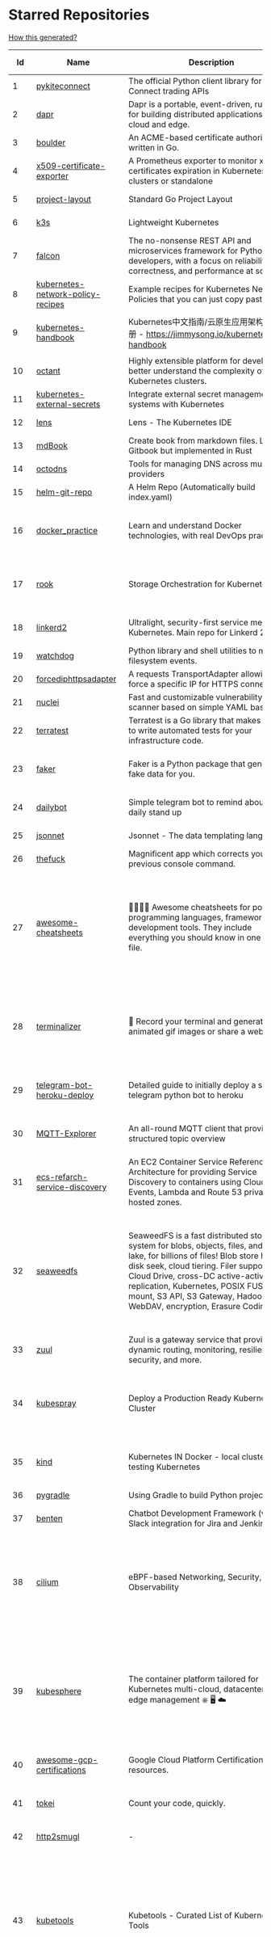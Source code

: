 # Starred Repositories  

[How this generated?](../master/USAGE.md)  

| Id 			| Name			| Description | Star Counts | Topics/Tags   | Last Updated 	|  
| ----------- | ----------- 	| ----------- | ----------- | ----------- 	| -----------   |  
|1|[pykiteconnect](https://github.com/zerodha/pykiteconnect.git)|The official Python client library for the Kite Connect trading APIs|616||23-11-2021|  
|2|[dapr](https://github.com/dapr/dapr.git)|Dapr is a portable, event-driven, runtime for building distributed applications across cloud and edge.|15922||2-12-2021|  
|3|[boulder](https://github.com/letsencrypt/boulder.git)|An ACME-based certificate authority, written in Go. |4073||2-12-2021|  
|4|[x509-certificate-exporter](https://github.com/enix/x509-certificate-exporter.git)|A Prometheus exporter to monitor x509 certificates expiration in Kubernetes clusters or standalone|137||18-11-2021|  
|5|[project-layout](https://github.com/golang-standards/project-layout.git)|Standard Go Project Layout|28010||22-8-2021|  
|6|[k3s](https://github.com/k3s-io/k3s.git)|Lightweight Kubernetes|18504||2-12-2021|  
|7|[falcon](https://github.com/falconry/falcon.git)|The no-nonsense REST API and microservices framework for Python developers, with a focus on reliability, correctness, and performance at scale.|8642||22-11-2021|  
|8|[kubernetes-network-policy-recipes](https://github.com/ahmetb/kubernetes-network-policy-recipes.git)|Example recipes for Kubernetes Network Policies that you can just copy paste|3642||1-11-2021|  
|9|[kubernetes-handbook](https://github.com/rootsongjc/kubernetes-handbook.git)|Kubernetes中文指南/云原生应用架构实践手册 -  https://jimmysong.io/kubernetes-handbook|9352|kubernetes, cloud-native, service-mesh, handbook, cncf, gitbook|3-12-2021|  
|10|[octant](https://github.com/vmware-tanzu/octant.git)|Highly extensible platform for developers to better understand the complexity of Kubernetes clusters.|5602||16-11-2021|  
|11|[kubernetes-external-secrets](https://github.com/external-secrets/kubernetes-external-secrets.git)|Integrate external secret management systems with Kubernetes|2377||17-11-2021|  
|12|[lens](https://github.com/lensapp/lens.git)|Lens - The Kubernetes IDE|16365||3-12-2021|  
|13|[mdBook](https://github.com/rust-lang/mdBook.git)|Create book from markdown files. Like Gitbook but implemented in Rust|8066|||  
|14|[octodns](https://github.com/octodns/octodns.git)|Tools for managing DNS across multiple providers|2076||1-12-2021|  
|15|[helm-git-repo](https://github.com/yks0000/helm-git-repo.git)|A Helm Repo (Automatically build index.yaml)|1||6-4-2021|  
|16|[docker_practice](https://github.com/yeasy/docker_practice.git)|Learn and understand Docker technologies, with real DevOps practice!|19685|docker, book, cloud-computing, container, kubernetes, swarm, mesos, spark, devops, linux|1-12-2021|  
|17|[rook](https://github.com/rook/rook.git)|Storage Orchestration for Kubernetes|9290|storage, kubernetes, ceph, storage-cluster, docker, cloud-native, etcd, cncf|2-12-2021|  
|18|[linkerd2](https://github.com/linkerd/linkerd2.git)|Ultralight, security-first service mesh for Kubernetes. Main repo for Linkerd 2.x.|7833|service-mesh, rust, golang, kubernetes, linkerd, cloud-native|3-12-2021|  
|19|[watchdog](https://github.com/gorakhargosh/watchdog.git)|Python library and shell utilities to monitor filesystem events.|5044||1-10-2021|  
|20|[forcediphttpsadapter](https://github.com/Roadmaster/forcediphttpsadapter.git)|A requests TransportAdapter allowing to force a specific IP for HTTPS connections.|36||1-11-2021|  
|21|[nuclei](https://github.com/projectdiscovery/nuclei.git)|Fast and customizable vulnerability scanner based on simple YAML based DSL.|5961|||  
|22|[terratest](https://github.com/gruntwork-io/terratest.git)| Terratest is a Go library that makes it easier to write automated tests for your infrastructure code.|5749|||  
|23|[faker](https://github.com/joke2k/faker.git)|Faker is a Python package that generates fake data for you.|13335|python, fake, testing, dataset, fake-data, test-data, test-data-generator|29-11-2021|  
|24|[dailybot](https://github.com/sapumar/dailybot.git)|Simple telegram bot to remind about the daily stand up|8|bot, daily-standup, standup-meetings, standup, standupbot|15-11-2019|  
|25|[jsonnet](https://github.com/google/jsonnet.git)|Jsonnet - The data templating language|5226||2-12-2021|  
|26|[thefuck](https://github.com/nvbn/thefuck.git)|Magnificent app which corrects your previous console command.|64949|||  
|27|[awesome-cheatsheets](https://github.com/LeCoupa/awesome-cheatsheets.git)|👩‍💻👨‍💻 Awesome cheatsheets for popular programming languages, frameworks and development tools. They include everything you should know in one single file.|25820|cheatsheets, javascript, bash, nodejs, cheatsheet, database, language, frontend, backend, feathersjs, redis, vuejs, vim, django, programming-language, xcode, php, docker, kubernetes, sailsjs|1-12-2021|  
|28|[terminalizer](https://github.com/faressoft/terminalizer.git)|🦄 Record your terminal and generate animated gif images or share a web player|12125|terminal, record, capture, shot, bash, powershell, gif, animated, generate, theme, colors, font, repeat, command-line, shell, zsh, bash-profile, render, tty, pty|18-4-2020|  
|29|[telegram-bot-heroku-deploy](https://github.com/AnshumanFauzdar/telegram-bot-heroku-deploy.git)|Detailed guide to initially deploy a simple telegram python bot to heroku|24|heroku-app, telegram-bot, telegram, deploy, hacktoberfest|7-10-2020|  
|30|[MQTT-Explorer](https://github.com/thomasnordquist/MQTT-Explorer.git)|An all-round MQTT client that provides a structured topic overview|1536|mqtt, mqtt-explorer, homeautomation, mqtt-client, mqtt-smarthome, mqtt-tool|11-8-2021|  
|31|[ecs-refarch-service-discovery](https://github.com/awslabs/ecs-refarch-service-discovery.git)|An EC2 Container Service Reference Architecture for providing Service Discovery to containers using CloudWatch Events, Lambda and Route 53 private hosted zones. |437||25-7-2016|  
|32|[seaweedfs](https://github.com/chrislusf/seaweedfs.git)|SeaweedFS is a fast distributed storage system for blobs, objects, files, and data lake, for billions of files! Blob store has O(1) disk seek, cloud tiering. Filer supports Cloud Drive, cross-DC active-active replication, Kubernetes, POSIX FUSE mount, S3 API, S3 Gateway, Hadoop, WebDAV, encryption, Erasure Coding.|13256|distributed-storage, distributed-systems, s3, hdfs, fuse, distributed-file-system, hadoop-hdfs, posix, tiered-file-system, kubernetes, replication, object-storage, s3-storage, seaweedfs, erasure-coding, blob-storage, cloud-drive|3-12-2021|  
|33|[zuul](https://github.com/Netflix/zuul.git)|Zuul is a gateway service that provides dynamic routing, monitoring, resiliency, security, and more.|11540||1-12-2021|  
|34|[kubespray](https://github.com/kubernetes-sigs/kubespray.git)|Deploy a Production Ready Kubernetes Cluster|11523|kubernetes-cluster, ansible, kubernetes, high-availability, bare-metal, gce, aws, kubespray, k8s-sig-cluster-lifecycle, hacktoberfest|3-12-2021|  
|35|[kind](https://github.com/kubernetes-sigs/kind.git)|Kubernetes IN Docker - local clusters for testing Kubernetes|8868|k8s-sig-testing, kubernetes, kubeadm, golang, docker, podman|29-11-2021|  
|36|[pygradle](https://github.com/linkedin/pygradle.git)|Using Gradle to build Python projects|543|gradle, python, linkedin|3-3-2020|  
|37|[benten](https://github.com/intuit/benten.git)|Chatbot Development Framework (with Slack integration for Jira and Jenkins)|125||31-3-2021|  
|38|[cilium](https://github.com/cilium/cilium.git)|eBPF-based Networking, Security, and Observability|9694|containers, bpf, security, kubernetes, kubernetes-networking, cni, kernel, loadbalancing, monitoring, troubleshooting, xdp, ebpf, k8s, observability, networking|2-12-2021|  
|39|[kubesphere](https://github.com/kubesphere/kubesphere.git)|The container platform tailored for Kubernetes multi-cloud, datacenter, and edge management ⎈ 🖥 ☁️|8168|devops, container-management, k8s, cncf, cloud-native, servicemesh, kubesphere, kubernetes-platform-solution, kubernetes, jenkins, istio, observability, multi-cluster, hacktoberfest|30-11-2021|  
|40|[awesome-gcp-certifications](https://github.com/sathishvj/awesome-gcp-certifications.git)|Google Cloud Platform Certification resources.|2113|google-cloud-platform, certification, gcp, cloud|12-10-2021|  
|41|[tokei](https://github.com/XAMPPRocky/tokei.git)|Count your code, quickly.|5812|tokei, cloc, badge, rust, windows, linux, macos, statistics, code, cli|21-11-2021|  
|42|[http2smugl](https://github.com/neex/http2smugl.git)|-|343||10-11-2021|  
|43|[kubetools](https://github.com/collabnix/kubetools.git)|Kubetools - Curated List of Kubernetes Tools|345|hacktoberfest, hacktoberfest2020, kubernetes, helm, helmpack, helmcharts, jenkins, iot, monitoring, monitoring-tool, prometheus, thanos, grafana, kubernetes-clusters, kubernetes-operational, kubernetes-resource, k8s-cluster, kubernetes-cli|8-11-2021|  
|44|[cdk8s](https://github.com/cdk8s-team/cdk8s.git)|Define Kubernetes native apps and abstractions using object-oriented programming|2669||3-12-2021|  
|45|[flower](https://github.com/mher/flower.git)|Real-time monitor and web admin for Celery distributed task queue|5016|celery, task-queue, monitoring, administration, workers, rabbitmq, redis, python, asynchronous|25-11-2021|  
|46|[rest.li](https://github.com/linkedin/rest.li.git)|Rest.li is a REST+JSON framework for building robust, scalable service architectures using dynamic discovery and simple asynchronous APIs.|2159||2-12-2021|  
|47|[gcsfuse](https://github.com/GoogleCloudPlatform/gcsfuse.git)|A user-space file system for interacting with Google Cloud Storage|1369|||  
|48|[grumpy](https://github.com/giantswarm/grumpy.git)|Kubernetes Validation Admission Controller example|19|||  
|49|[GolangTraining](https://github.com/GoesToEleven/GolangTraining.git)|Training for Golang (go language)|7783|||  
|50|[arrow](https://github.com/arrow-py/arrow.git)|Better dates & times for Python|7673|python, arrow, datetime, date, time, timestamp, timezones, hacktoberfest|23-11-2021|  
|51|[gitops-engine](https://github.com/argoproj/gitops-engine.git)|Democratizing GitOps|1234|gitops, kubernetes, continuous-deployment|23-11-2021|  
|52|[predictive-horizontal-pod-autoscaler](https://github.com/jthomperoo/predictive-horizontal-pod-autoscaler.git)|Horizontal Pod Autoscaler built with predictive abilities using statistical models|156|predictive-analytics, kubernetes, autoscaler, cpa, custompodautoscaler, custom-pod-autoscaler, horizontal-pod-autoscaler, predictions, statistical-models, replicas, autoscaling, hacktoberfest|31-8-2021|  
|53|[flask-celery-example](https://github.com/miguelgrinberg/flask-celery-example.git)|This repository contains the example code for my blog article Using Celery with Flask.|1015||12-9-2021|  
|54|[python-telegram-bot](https://github.com/python-telegram-bot/python-telegram-bot.git)|We have made you a wrapper you can't refuse|17071|python, telegram, bot, chatbot, framework, hacktoberfest|10-11-2021|  
|55|[osquery](https://github.com/osquery/osquery.git)|SQL powered operating system instrumentation, monitoring, and analytics.|18439|security, monitoring, intrusion-detection, sql, hacktoberfest||  
|56|[gitui](https://github.com/extrawurst/gitui.git)|Blazing 💥 fast terminal-ui for git written in rust 🦀|6584|rust, tui, terminal, git, command-line-tool, command-line-interface, async, hacktoberfest, bash||  
|57|[nativefier](https://github.com/nativefier/nativefier.git)|Make any web page a desktop application|29174|nodejs, electron, linux, windows, macos, desktop-application||  
|58|[professional-services](https://github.com/GoogleCloudPlatform/professional-services.git)|Common solutions and tools developed by Google Cloud's Professional Services team|1905|google-cloud-platform, google-cloud-dataflow, google-cloud-ml, google-cloud-compute, gke, bigquery, solutions, tools, examples||  
|59|[gotty](https://github.com/yudai/gotty.git)|Share your terminal as a web application|16020|tty, terminal, browser, web, go, websocket, javascript, typescript||  
|60|[minikube](https://github.com/kubernetes/minikube.git)|Run Kubernetes locally|22563|minikube, kubernetes, cluster, containers, go, cncf|2-12-2021|  
|61|[kops](https://github.com/kubernetes/kops.git)|Kubernetes Operations (kops) - Production Grade K8s Installation, Upgrades, and Management|13558|kubernetes, go, cncf, containers, kops|3-12-2021|  
|62|[kubeflow](https://github.com/kubeflow/kubeflow.git)|Machine Learning Toolkit for Kubernetes|10994|ml, kubernetes, minikube, tensorflow, notebook, google-kubernetes-engine, jupyter, machine-learning, kubeflow|24-11-2021|  
|63|[ksonnet](https://github.com/ksonnet/ksonnet.git)|A CLI-supported framework that streamlines writing and deployment of Kubernetes configurations to multiple clusters.|1150||5-2-2019|  
|64|[google-maps-services-python](https://github.com/googlemaps/google-maps-services-python.git)|Python client library for Google Maps API Web Services|3431|python, client-library|1-10-2021|  
|65|[mattermost-server](https://github.com/mattermost/mattermost-server.git)|Mattermost is an open source platform for secure collaboration across the entire software development lifecycle.|21556|collaboration, mattermost, golang, react-native, hacktoberfest|2-12-2021|  
|66|[pulumi](https://github.com/pulumi/pulumi.git)|Pulumi - Modern Infrastructure as Code. Any cloud, any language 🚀|10736|infrastructure-as-code, serverless, containers, aws, azure, gcp, kubernetes, cloud, cloud-computing, iac, csharp, typescript, javascript, golang, go, dotnet, fsharp, python|2-12-2021|  
|67|[azure4everyone-samples](https://github.com/MarczakIO/azure4everyone-samples.git)|-|145||5-1-2021|  
|68|[onedev](https://github.com/theonedev/onedev.git)|Super Easy All-In-One DevOps Platform|4814|git, devops, docker, kubernetes, continuous-integration, continuous-deployment, issue-tracker|3-12-2021|  
|69|[crouton](https://github.com/dnschneid/crouton.git)|Chromium OS Universal Chroot Environment|7921|chroot, shell, crouton, minecraft, ubuntu, debian, kali, linux, chromeos||  
|70|[clair](https://github.com/quay/clair.git)|Vulnerability Static Analysis for Containers|8323|containers, static-analysis, go, kubernetes, docker, oci, oci-image, vulnerabilities, clair||  
|71|[kubewatch](https://github.com/bitnami-labs/kubewatch.git)|Watch k8s events and trigger Handlers|2261|golang, kubernetes, slack|10-9-2020|  
|72|[blockly](https://github.com/google/blockly.git)|The web-based visual programming editor.|9826|||  
|73|[interviews](https://github.com/kdn251/interviews.git)|Everything you need to know to get the job.|54734|java, interview, interview-questions, interview-practice, interview-preparation, interview-prep, algorithm, algorithm-challenges, algorithms, algorithm-competitions, technical-coding-interview, leetcode, leetcode-solutions, leetcode-java, coding-interviews, coding-interview, coding-challenge, coding-challenges, leetcode-questions, interviews||  
|74|[30-Days-Of-Python](https://github.com/Asabeneh/30-Days-Of-Python.git)|30 days of Python programming challenge is a step-by-step guide to learn the Python programming language in 30 days. This challenge may take more than100 days, follow your own pace. |8091|30-days-of-python, python||  
|75|[truffleHog](https://github.com/trufflesecurity/truffleHog.git)|Searches through git repositories for high entropy strings and secrets, digging deep into commit history|6179|entropy, secret, entropy-checks, regex, trufflehog|20-10-2021|  
|76|[cloud-custodian](https://github.com/cloud-custodian/cloud-custodian.git)|Rules engine for cloud security, cost optimization, and governance, DSL in yaml for policies to query, filter, and take actions on resources|3905|aws, compliance, cloud, rules-engine, cloud-computing, management, serverless, lambda, gcp, azure|29-11-2021|  
|77|[trafficserver](https://github.com/apache/trafficserver.git)|Apache Traffic Server™ is a fast, scalable and extensible HTTP/1.1 and HTTP/2 compliant caching proxy server.|1400|proxy, cdn, cache, apache, hacktoberfest|1-12-2021|  
|78|[snyk](https://github.com/snyk/snyk.git)|Snyk CLI scans and monitors your projects for security vulnerabilities.|3550|security, monitor, snyk, vulnerabilities||  
|79|[brooklin](https://github.com/linkedin/brooklin.git)|An extensible distributed system for reliable nearline data streaming at scale|736|distributed-systems, data-streaming, scalability, kafka-mirror-maker, kafka, change-data-capture, java, linkedin|1-12-2021|  
|80|[gitbook](https://github.com/GitbookIO/gitbook.git)|📝 Modern documentation format and toolchain using Git and Markdown|24218||27-12-2018|  
|81|[aws-eks-best-practices](https://github.com/aws/aws-eks-best-practices.git)|A best practices guide for day 2 operations, including operational excellence, security, reliability, performance efficiency, and cost optimization.|729||2-12-2021|  
|82|[containerd](https://github.com/containerd/containerd.git)|An open and reliable container runtime|9845|containerd, oci, containers, docker, cncf, cri, kubernetes, hacktoberfest|3-12-2021|  
|83|[skaffold](https://github.com/GoogleContainerTools/skaffold.git)|Easy and Repeatable Kubernetes Development|12194|kubernetes, developer-tools, docker, containers|1-12-2021|  
|84|[dokku](https://github.com/dokku/dokku.git)|A docker-powered PaaS that helps you build and manage the lifecycle of applications|22109|dokku, paas, heroku, docker, kubernetes, nomad, containers, buildpack, devops|21-11-2021|  
|85|[awesome-courses](https://github.com/prakhar1989/awesome-courses.git)|:books: List of awesome university courses for learning Computer Science!|38614|computer-science, courses, awesome-list, awesome||  
|86|[terraform-cdk](https://github.com/hashicorp/terraform-cdk.git)|Define infrastructure resources using programming constructs and provision them using HashiCorp Terraform|2968|terraform, cdk, cdktf|2-12-2021|  
|87|[gloo](https://github.com/solo-io/gloo.git)|The Feature-rich, Kubernetes-native, Next-Generation API Gateway Built on Envoy|3205|gloo, envoy, api-gateway, serverless, api-management, kubernetes, kubernetes-ingress-controller, microservices, hybrid-apps, legacy-apps, grpc, cloud-native, envoy-proxy|2-12-2021|  
|88|[influxdb](https://github.com/influxdata/influxdb.git)|Scalable datastore for metrics, events, and real-time analytics|22498|influxdb, monitoring, database, time-series, metrics, go, react|2-12-2021|  
|89|[drawio](https://github.com/jgraph/drawio.git)|Source to app.diagrams.net|26648|||  
|90|[interactive-coding-challenges](https://github.com/donnemartin/interactive-coding-challenges.git)|120+ interactive Python coding interview challenges (algorithms and data structures).  Includes Anki flashcards.|24209|python, algorithm, data-structure, development, programming, coding, interview, interview-questions, interview-practice, competitive-programming|5-8-2020|  
|91|[k2tf](https://github.com/sl1pm4t/k2tf.git)|Kubernetes YAML to Terraform HCL converter|638|terraform, kubernetes, yaml, hcl, tool, utility, command-line-tool, converter, hashicorp, hashicorp-terraform|25-10-2021|  
|92|[moto](https://github.com/spulec/moto.git)|A library that allows you to easily mock out tests based on AWS infrastructure.|5394|boto, aws, ec2, s3||  
|93|[learn-python3](https://github.com/jerry-git/learn-python3.git)|Jupyter notebooks for teaching/learning Python 3|4382|teaching-materials, python3, jupyter-notebook, learning-python, python-exercises|2-8-2020|  
|94|[terminals-are-sexy](https://github.com/k4m4/terminals-are-sexy.git)|💥 A curated list of Terminal frameworks, plugins & resources for CLI lovers.|10214|terminal, curated-list, awesome-lists, cli-lovers||  
|95|[leveldb](https://github.com/google/leveldb.git)|LevelDB is a fast key-value storage library written at Google that provides an ordered mapping from string keys to string values.|27164||30-11-2021|  
|96|[awesome](https://github.com/sindresorhus/awesome.git)|😎 Awesome lists about all kinds of interesting topics|178371|awesome, awesome-list, unicorns, lists, resources||  
|97|[doitlive](https://github.com/sloria/doitlive.git)|Because sometimes you need to do it live|3070|command-line, presentations, python, live-coding, cli, click, bash, zsh, ipython, script, hacktoberfest|24-5-2021|  
|98|[styleguide](https://github.com/google/styleguide.git)|Style guides for Google-originated open-source projects|29260|cpplint, styleguide, style-guide||  
|99|[awesome-macos-command-line](https://github.com/herrbischoff/awesome-macos-command-line.git)|Use your macOS terminal shell to do awesome things.|25619|macos, macosx, shell, terminal, awesome-list, awesome, list||  
|100|[public-apis](https://github.com/public-apis/public-apis.git)|A collective list of free APIs|169173|api, public-apis, free, apis, list, development, software, public, resources, dataset||  
|101|[jq](https://github.com/stedolan/jq.git)|Command-line JSON processor|20767||24-10-2021|  
|102|[python-cheatsheet](https://github.com/gto76/python-cheatsheet.git)|Comprehensive Python Cheatsheet|25757|cheatsheet, python, reference, python-cheatsheet|29-11-2021|  
|103|[redis-datasets](https://github.com/redis-developer/redis-datasets.git)|A Curated List of Sample Redis Datasets|26|dataset, sample-dataset, redis-modules, redis-datasets||  
|104|[microservices-demo](https://github.com/GoogleCloudPlatform/microservices-demo.git)|Sample cloud-native application with 10 microservices showcasing Kubernetes, Istio, gRPC and OpenCensus.|11281|kubernetes, grpc, istio, opencensus, gke, skaffold, sample-application, google-cloud|26-11-2021|  
|105|[rich](https://github.com/willmcgugan/rich.git)|Rich is a Python library for rich text and beautiful formatting in the terminal.|31283|python, python3, python-library, terminal, terminal-color, markdown, tables, syntax-highlighting, ansi-colors, progress-bar-python, progress-bar, traceback, rich, tracebacks-rich, emoji||  
|106|[og-aws](https://github.com/open-guides/og-aws.git)|📙 Amazon Web Services — a practical guide|30424|||  
|107|[python-docs-samples](https://github.com/GoogleCloudPlatform/python-docs-samples.git)|Code samples used on cloud.google.com|5319|python, samples||  
|108|[wrk](https://github.com/wg/wrk.git)|Modern HTTP benchmarking tool|30716|||  
|109|[vscode](https://github.com/microsoft/vscode.git)|Visual Studio Code|124832|editor, electron, visual-studio-code, typescript, microsoft|3-12-2021|  
|110|[kong](https://github.com/Kong/kong.git)|🦍 The Cloud-Native API Gateway |30740|api-gateway, nginx, luajit, microservices, api-management, serverless, apis, iot, consul, docker, reverse-proxy, cloud-native, microservice, kong, devops, servicecontrol, kubernetes, kubernetes-ingress-controller, kubernetes-ingress||  
|111|[grex](https://github.com/pemistahl/grex.git)|A command-line tool and library for generating regular expressions from user-provided test cases|4800|command-line-tool, tool, regex, regexp, regex-pattern, regular-expression, regular-expressions, rust, cli, rust-cli, terminal, rust-library, rust-crate||  
|112|[kustomize](https://github.com/kubernetes-sigs/kustomize.git)|Customization of kubernetes YAML configurations|7830|k8s-sig-cli, hacktoberfest|2-12-2021|  
|113|[gods](https://github.com/emirpasic/gods.git)|GoDS (Go Data Structures). Containers (Sets, Lists, Stacks, Maps, Trees), Sets (HashSet, TreeSet, LinkedHashSet), Lists (ArrayList, SinglyLinkedList, DoublyLinkedList), Stacks (LinkedListStack, ArrayStack), Maps (HashMap, TreeMap, HashBidiMap, TreeBidiMap, LinkedHashMap), Trees (RedBlackTree, AVLTree, BTree, BinaryHeap), Comparators, Iterators, Enumerables, Sort, JSON|10821|go, golang, data-structure, map, tree, set, list, stack, iterator, enumerable, sort, avl-tree, red-black-tree, b-tree, binary-heap||  
|114|[recommenders](https://github.com/microsoft/recommenders.git)|Best Practices on Recommendation Systems|11742|machine-learning, recommender, ranking, deep-learning, python, jupyter-notebook, recommendation-algorithm, rating, operationalization, kubernetes, azure, microsoft, recommendation-system, recommendation-engine, recommendation, data-science, tutorial, artificial-intelligence|23-9-2021|  
|115|[azure-sdk-for-python](https://github.com/Azure/azure-sdk-for-python.git)|This repository is for active development of the Azure SDK for Python. For consumers of the SDK we recommend visiting our public developer docs at https://docs.microsoft.com/python/azure/ or our versioned developer docs at https://azure.github.io/azure-sdk-for-python. |2280|python, azure, azure-sdk|3-12-2021|  
|116|[the-art-of-command-line](https://github.com/jlevy/the-art-of-command-line.git)|Master the command line, in one page|99947|bash, unix, documentation, linux, macos, windows||  
|117|[cert-manager](https://github.com/jetstack/cert-manager.git)|Automatically provision and manage TLS certificates in Kubernetes|8095|kubernetes, letsencrypt, tls, certificate, crd, hacktoberfest||  
|118|[boundary](https://github.com/hashicorp/boundary.git)|Boundary enables identity-based access management for dynamic infrastructure. |3081|hashicorp, security, zero-trust, hacktoberfest|2-12-2021|  
|119|[k9s](https://github.com/derailed/k9s.git)|🐶 Kubernetes CLI To Manage Your Clusters In Style!|14353|k9s, kubernetes, kubernetes-cli, kubernetes-clusters, k8s, k8s-cluster, go, golang|26-11-2021|  
|120|[ohmyzsh](https://github.com/ohmyzsh/ohmyzsh.git)|🙃   A delightful community-driven (with 1900+ contributors) framework for managing your zsh configuration. Includes 300+ optional plugins (rails, git, macOS, hub, docker, homebrew, node, php, python, etc), 140+ themes to spice up your morning, and an auto-update tool so that makes it easy to keep up with the latest updates from the community.|137273|shell, zsh-configuration, theme, terminal, productivity, hacktoberfest, zsh, cli, cli-app, themes, plugins, plugin-framework||  
|121|[helmfile](https://github.com/roboll/helmfile.git)|Deploy Kubernetes Helm Charts|3542|kubernetes, helm, chart|4-11-2021|  
|122|[envoy](https://github.com/envoyproxy/envoy.git)|Cloud-native high-performance edge/middle/service proxy|18464|cats, rocket-ships, cars, more-cats, cats-over-dogs, nanoservices, corgis, cncf|3-12-2021|  
|123|[hubot-slack](https://github.com/slackapi/hubot-slack.git)|Slack Developer Kit for Hubot|2262|hubot-adapter, hubot, coffeescript, slack, slack-app, bot|30-11-2021|  
|124|[GoCasts](https://github.com/StephenGrider/GoCasts.git)|Companion Repo to https://www.udemy.com/go-the-complete-developers-guide/|1471|||  
|125|[awesome-docker](https://github.com/veggiemonk/awesome-docker.git)|:whale: A curated list of Docker resources and projects|20791|docker, awesome, awesome-list, container, tools, dockerfile, list, moby, docker-container, docker-image, docker-environment, docker-deployment, docker-swarm, docker-api, docker-monitoring, docker-machine, docker-security, docker-registry||  
|126|[monkey](https://github.com/bouk/monkey.git)|Monkey patching in Go|2681||9-12-2019|  
|127|[opengrok](https://github.com/oracle/opengrok.git)|OpenGrok is a fast and usable source code search and cross reference engine, written in Java|3444|opengrok, java, source, code, search, engine|3-12-2021|  
|128|[ngrok](https://github.com/inconshreveable/ngrok.git)|Introspected tunnels to localhost|21101||31-5-2016|  
|129|[tech-interview-handbook](https://github.com/yangshun/tech-interview-handbook.git)|💯 Curated interview preparation materials for busy engineers|61816|interview-questions, coding-interviews, interview-practice, interview-preparation, algorithm, algorithms, hacktoberfest||  
|130|[wait-for-it](https://github.com/vishnubob/wait-for-it.git)|Pure bash script to test and wait on the availability of a TCP host and port|7162||22-8-2020|  
|131|[markdown-here](https://github.com/adam-p/markdown-here.git)|Google Chrome, Firefox, and Thunderbird extension that lets you write email in Markdown and render it before sending.|53754|||  
|132|[build-your-own-x](https://github.com/danistefanovic/build-your-own-x.git)|🤓 Build your own (insert technology here)|123552|programming, tutorials, tutorial-code, tutorial-exercises, free||  
|133|[awesome-go](https://github.com/avelino/awesome-go.git)|A curated list of awesome Go frameworks, libraries and software|71572|golang, golang-library, go, awesome, awesome-list, hacktoberfest||  
|134|[wrk2](https://github.com/giltene/wrk2.git)|A constant throughput, correct latency recording variant of wrk|3269|||  
|135|[go-fuzz](https://github.com/dvyukov/go-fuzz.git)|Randomized testing for Go|4205|fuzzing, testing, go|14-9-2021|  
|136|[Python](https://github.com/TheAlgorithms/Python.git)|All Algorithms implemented in Python|124944|python, algorithm, algorithms-implemented, algorithm-competitions, algos, sorts, searches, sorting-algorithms, education, learn, practice, community-driven, interview, hacktoberfest||  
|137|[youtube-dl](https://github.com/ytdl-org/youtube-dl.git)|Command-line program to download videos from YouTube.com and other video sites|102882|||  
|138|[mux](https://github.com/gorilla/mux.git)|A powerful HTTP router and URL matcher for building Go web servers with 🦍|15547|mux, go, gorilla, router, http, middleware||  
|139|[httpstat](https://github.com/davecheney/httpstat.git)|It's like curl -v, with colours. |5848||10-10-2021|  
|140|[kubernetes-the-hard-way](https://github.com/kelseyhightower/kubernetes-the-hard-way.git)|Bootstrap Kubernetes the hard way on Google Cloud Platform. No scripts.|29162||2-5-2021|  
|141|[logrus](https://github.com/sirupsen/logrus.git)|Structured, pluggable logging for Go.|19356|logging, logrus, go|12-9-2021|  
|142|[machine](https://github.com/docker/machine.git)|Machine management for a container-centric world|6473||2-9-2019|  
|143|[kraken](https://github.com/uber/kraken.git)|P2P Docker registry capable of distributing TBs of data in seconds|4804|docker, docker-registry, container, docker-image, p2p, bittorrent|12-1-2021|  
|144|[sdkman-cli](https://github.com/sdkman/sdkman-cli.git)|The SDKMAN! Command Line Interface|4363||13-11-2021|  
|145|[what-happens-when](https://github.com/alex/what-happens-when.git)|An attempt to answer the age old interview question "What happens when you type google.com into your browser and press enter?"|31457||7-4-2021|  
|146|[awesome-selfhosted](https://github.com/awesome-selfhosted/awesome-selfhosted.git)|A list of Free Software network services and web applications which can be hosted on your own servers|69010|selfhosted, awesome, awesome-list, privacy, hosting, cloud, self-hosted||  
|147|[request](https://github.com/request/request.git)|🏊🏾 Simplified HTTP request client.|25373||11-2-2020|  
|148|[awless](https://github.com/wallix/awless.git)|A Mighty CLI for AWS|4818|aws, cli, cloud, aws-cli, cloud-management, awless, golang, devops, devops-tools|10-12-2018|  
|149|[shiv](https://github.com/linkedin/shiv.git)|shiv is a command line utility for building fully self contained Python zipapps as outlined in PEP 441, but with all their dependencies included.|1278||18-11-2021|  
|150|[sops](https://github.com/mozilla/sops.git)|Simple and flexible tool for managing secrets|8702|security, secret-distribution, devops, aws, pgp, gcp, secret-management, azure, sops||  
|151|[scrapy](https://github.com/scrapy/scrapy.git)|Scrapy, a fast high-level web crawling & scraping framework for Python.|42257|python, scraping, crawling, framework, crawler, hacktoberfest||  
|152|[dive](https://github.com/wagoodman/dive.git)|A tool for exploring each layer in a docker image|28729|docker, docker-image, inspector, explorer, cli, tui|2-7-2021|  
|153|[charts](https://github.com/helm/charts.git)|⚠️(OBSOLETE) Curated applications for Kubernetes|15309|kubernetes, charts, helm|24-5-2021|  
|154|[diagrams](https://github.com/mingrammer/diagrams.git)|:art: Diagram as Code for prototyping cloud system architectures|15609|diagram, diagram-as-code, architecture, graphviz|21-8-2021|  
|155|[ora](https://github.com/sindresorhus/ora.git)|Elegant terminal spinner|7367||13-9-2021|  
|156|[awesome-sanic](https://github.com/mekicha/awesome-sanic.git)|A curated list of awesome Sanic resources and extensions|508|||  
|157|[docker-cheat-sheet](https://github.com/wsargent/docker-cheat-sheet.git)|Docker Cheat Sheet|20470|docker, cheet-sheet||  
|158|[rancher](https://github.com/rancher/rancher.git)|Complete container management platform|18115|rancher, docker, kubernetes, orchestration, cattle, containers|3-12-2021|  
|159|[ingress-nginx](https://github.com/kubernetes/ingress-nginx.git)|NGINX Ingress Controller for Kubernetes|11647|ingress-controller, kubernetes, nginx|1-12-2021|  
|160|[dashboard](https://github.com/kubernetes/dashboard.git)|General-purpose web UI for Kubernetes clusters|10481||2-12-2021|  
|161|[git-standup](https://github.com/kamranahmedse/git-standup.git)|Recall what you did on the last working day. Psst! or be nosy and find what someone else in your team did ;-)|7035|standup, git-standup, agile, meeting, git, git-addons, git-|30-9-2021|  
|162|[wtfpython](https://github.com/satwikkansal/wtfpython.git)|What the f*ck Python? 😱|27710|python, wats, snippets, wtf, gotchas, documentation, pitfalls, interview-questions, python-interview-questions|30-10-2021|  
|163|[linkedin-skill-assessments-quizzes](https://github.com/Ebazhanov/linkedin-skill-assessments-quizzes.git)|Full reference of LinkedIn answers 2021 for skill assessments, LinkedIn test, questions and answers (aws-lambda, rest-api, javascript, react, git, html, jquery, mongodb, java, Go, python, machine-learning, power-point) linkedin excel test lösungen, linkedin machine learning test|6795|linkedin, quiz-questions, answers, assessment, quiz, linkedin-questions, free, hacktoberfest, hacktoberfest2020, exam, skills, stargazers, hacktoberfest2021, golang|3-12-2021|  
|164|[flamethrower](https://github.com/DNS-OARC/flamethrower.git)|a DNS performance and functional testing utility supporting UDP, TCP, DoT and DoH (by @ns1labs)|239|dns, performance, functional-testing|20-9-2021|  
|165|[echo](https://github.com/labstack/echo.git)|High performance, minimalist Go web framework|21196|go, echo, web, middleware, microservice, websocket, ssl, letsencrypt, micro-framework, https, http2, web-framework, labstack-echo|3-12-2021|  
|166|[awesome-flask](https://github.com/humiaozuzu/awesome-flask.git)|A curated list of awesome Flask resources and plugins|10279|flask, flask-resources, awesome||  
|167|[examples](https://github.com/kubernetes/examples.git)|Kubernetes application example tutorials|4606||4-11-2021|  
|168|[elasticsearch](https://github.com/elastic/elasticsearch.git)|Free and Open, Distributed, RESTful Search Engine|57454|elasticsearch, java, search-engine||  
|169|[atom](https://github.com/atom/atom.git)|:atom: The hackable text editor|56373|atom, editor, javascript, electron, windows, linux, macos||  
|170|[awesome-kubernetes](https://github.com/ramitsurana/awesome-kubernetes.git)|A curated list for awesome kubernetes sources :ship::tada:|12282|kubernetes, minikube, meetup, resource, kubernetes-sources, google-cloud, kubernetes-cluster, deploy-kubernetes, aws, enterprise-kubernetes-products, monitoring-kubernetes, azure, schedule, google-kubernetes, docker, cloud-providers, books, machine-learning|26-11-2021|  
|171|[htmlq](https://github.com/mgdm/htmlq.git)|Like jq, but for HTML.|5198||30-9-2021|  
|172|[go-restful](https://github.com/emicklei/go-restful.git)|package for building REST-style Web Services using Go|4301|rest, go, customizable, routing, openapi|25-11-2021|  
|173|[labs](https://github.com/docker/labs.git)|This is a collection of tutorials for learning how to use Docker with various tools. Contributions welcome.|10419|docker-tutorial, lab, swarm, docker, docker-compose, swarm-mode, orchestration, windows, dotnet, java, security, containers|15-10-2020|  
|174|[udemy-downloader-gui](https://github.com/FaisalUmair/udemy-downloader-gui.git)|A desktop application for downloading Udemy Courses|5493|electron, nodejs, udemy, udemy-dl, udemy-downloader-gui, windows, mac, macos, linux, downloader|11-8-2020|  
|175|[behave](https://github.com/behave/behave.git)|BDD, Python style.|2477||20-9-2021|  
|176|[Reloader](https://github.com/stakater/Reloader.git)|A Kubernetes controller to watch changes in ConfigMap and Secrets and do rolling upgrades on Pods with their associated Deployment, StatefulSet, DaemonSet and DeploymentConfig – [✩Star] if you're using it!|2874|kubernetes, openshift, configmap, secrets, pods, deployments, daemonset, statefulsets, k8s, watch-changes, deploymentconfigs|8-11-2021|  
|177|[marathon](https://github.com/mesosphere/marathon.git)|Deploy and manage containers (including Docker) on top of Apache Mesos at scale.|4033|dcos-orchestration-guild, dcos|27-7-2021|  
|178|[pre-commit-terraform](https://github.com/antonbabenko/pre-commit-terraform.git)|pre-commit git hooks to take care of Terraform configurations|1400|git-hooks, terraform, code-style, hooks, pre-commit, automation|20-11-2021|  
|179|[Terraform-012](https://github.com/addamstj/Terraform-012.git)|Code for the Terraform course|44||6-7-2020|  
|180|[spinner](https://github.com/briandowns/spinner.git)|Go (golang) package with 80 configurable terminal spinner/progress indicators.|1617|go, golang, spinner, statusbar, cli, terminal|21-6-2021|  
|181|[goaccess](https://github.com/allinurl/goaccess.git)|GoAccess is a real-time web log analyzer and interactive viewer that runs in a terminal in *nix systems or through your browser.|14035|goaccess, c, real-time, data-analysis, analytics, nginx, apache, webserver, web-analytics, monitoring, dashboard, command-line, gdpr, privacy, cli, tui, google-analytics, ncurses, terminal|30-11-2021|  
|182|[awesome-readme](https://github.com/matiassingers/awesome-readme.git)|A curated list of awesome READMEs|10810|awesome-list, awesome, list, readme||  
|183|[awesome-awesomeness](https://github.com/bayandin/awesome-awesomeness.git)|A curated list of awesome awesomeness|28280|||  
|184|[fasthttp](https://github.com/valyala/fasthttp.git)|Fast HTTP package for Go. Tuned for high performance. Zero memory allocations in hot paths. Up to 10x faster than net/http|16489|||  
|185|[compose](https://github.com/docker/compose.git)|Define and run multi-container applications with Docker|24318|docker, docker-compose, orchestration, go, golang|2-12-2021|  
|186|[iris](https://github.com/linkedin/iris.git)|Iris is a highly configurable and flexible service for paging and messaging.|640|paging, escalation, messaging, automation|16-11-2021|  
|187|[developer-roadmap](https://github.com/kamranahmedse/developer-roadmap.git)|Roadmap to becoming a web developer in 2021|178058|computer-science, roadmap, developer-roadmap, frontend-roadmap, devops-roadmap, backend-roadmap, study-plan, engineering|2-12-2021|  
|188|[salt](https://github.com/saltstack/salt.git)|Software to automate the management and configuration of any infrastructure or application at scale. Get access to the Salt software package repository here: |12059|python, configuration-management, remote-execution, infrastructure-management, zeromq, event-stream, event-management, cloud-providers, cloud-management, cloud-provisioning, infrasructure, infrastructure-automation, infrastructure-as-code, infrastructure-as-a-code, iot, edge, cloud||  
|189|[vscode-debug-visualizer](https://github.com/hediet/vscode-debug-visualizer.git)|An extension for VS Code that visualizes data during debugging.|7108|vscode-extension, hacktoberfest, visualization||  
|190|[sre-interview-prep-guide](https://github.com/mxssl/sre-interview-prep-guide.git)|Site Reliability Engineer Interview Preparation Guide|2377|study, preparation, sre, sre-interview, interview-preparation, site-reliability-engineer||  
|191|[chaos-mesh](https://github.com/chaos-mesh/chaos-mesh.git)|A Chaos Engineering Platform for Kubernetes.|4203|chaos, chaos-engineering, chaos-testing, kubernetes, operator, golang, microservice, site-reliability-engineering, fault-injection, cncf, cloud-native, chaos-mesh, chaos-experiments, crd, hacktoberfest|3-12-2021|  
|192|[consul](https://github.com/hashicorp/consul.git)|Consul is a distributed, highly available, and data center aware solution to connect and configure applications across dynamic, distributed infrastructure.|23637|consul, service-mesh, service-discovery, kubernetes, vault|3-12-2021|  
|193|[awesome-machine-learning](https://github.com/josephmisiti/awesome-machine-learning.git)|A curated list of awesome Machine Learning frameworks, libraries and software.|51999||23-11-2021|  
|194|[linux-insides](https://github.com/0xAX/linux-insides.git)|A little bit about a linux kernel|23916|linux-kernel, linux-insides, linux|14-8-2021|  
|195|[schema](https://github.com/keleshev/schema.git)|Schema validation just got Pythonic|2469|||  
|196|[keras-yolo2](https://github.com/experiencor/keras-yolo2.git)|Easy training on custom dataset. Various backends (MobileNet and SqueezeNet) supported. A YOLO demo to detect raccoon run entirely in brower is accessible at https://git.io/vF7vI (not on Windows).|1692|convolutional-networks, deep-learning, yolo2, realtime, regression|31-12-2019|  
|197|[autoscaler](https://github.com/kubernetes/autoscaler.git)|Autoscaling components for Kubernetes|4983||1-12-2021|  
|198|[emissary](https://github.com/emissary-ingress/emissary.git)|open source Kubernetes-native API gateway for microservices built on the Envoy Proxy|3567|ambassador, kubernetes, gateway-api, microservice, cloud-native, api-gateway, docker, api-management, kubernetes-ingress, envoy-proxy, envoy, kubernetes-annotations|3-12-2021|  
|199|[pyenv](https://github.com/pyenv/pyenv.git)|Simple Python version management|25397|hacktoberfest|23-11-2021|  
|200|[golang-web-dev](https://github.com/GoesToEleven/golang-web-dev.git)|-|2832||13-12-2019|  
|201|[guacamole-server](https://github.com/apache/guacamole-server.git)|Mirror of Apache Guacamole Server|1879|guacamole, c, network-client, java, network-server, javascript|8-11-2021|  
|202|[awesome-sre](https://github.com/dastergon/awesome-sre.git)|A curated list of Site Reliability and Production Engineering resources.|7624|site-reliability-engineering, production, availability, monitoring, post-mortem, reliability-engineering, capacity-planning, service-level-agreement, scalability, reliability, alerting, on-call, site-reliability, postmortem, incident-response, sre, awesome, awesome-list, devops, list|28-11-2021|  
|203|[age](https://github.com/FiloSottile/age.git)|A simple, modern and secure encryption tool (and Go library) with small explicit keys, no config options, and UNIX-style composability.|9250|built-at-rc, age-encryption|24-11-2021|  
|204|[python-patterns](https://github.com/faif/python-patterns.git)|A collection of design patterns/idioms in Python|29761|python, idioms, design-patterns|7-7-2021|  
|205|[frp](https://github.com/fatedier/frp.git)|A fast reverse proxy to help you expose a local server behind a NAT or firewall to the internet.|51320|proxy, reverse-proxy, tunnel, nat, go, firewall, frp, expose, http-proxy||  
|206|[cli](https://github.com/cli/cli.git)|GitHub’s official command line tool|26457|github-api-v4, cli, git, golang||  
|207|[resume-cli](https://github.com/jsonresume/resume-cli.git)|CLI tool to easily setup a new resume 📑|3966|cli, javascript, resume, json||  
|208|[Python-Sample-Application](https://github.com/uber/Python-Sample-Application.git)|-|349|||  
|209|[k8s-conformance](https://github.com/cncf/k8s-conformance.git)|🧪CNCF K8s Conformance Working Group|619|cncf, kubernetes, conformance||  
|210|[sonobuoy](https://github.com/vmware-tanzu/sonobuoy.git)|Sonobuoy is a diagnostic tool that makes it easier to understand the state of a Kubernetes cluster by running a set of Kubernetes conformance tests and other plugins in an accessible and non-destructive manner.|2435|kubernetes, kubernetes-cluster, kubernetes-setup, kubernetes-deployment, discovery, bugreport, heptio, tanzu, sonobuoy, conformance, conformance-tests, cncf|23-11-2021|  
|211|[terraform](https://github.com/hashicorp/terraform.git)|Terraform enables you to safely and predictably create, change, and improve infrastructure. It is an open source tool that codifies APIs into declarative configuration files that can be shared amongst team members, treated as code, edited, reviewed, and versioned.|30258|graph, infrastructure-as-code, terraform, cloud, cloud-management|1-12-2021|  
|212|[driftctl](https://github.com/cloudskiff/driftctl.git)|Detect, track and alert on infrastructure drift|1668|infrastructure-drift, iac, terraform, aws, drift, infrastructure-as-code, hacktoberfest|1-12-2021|  
|213|[metallb](https://github.com/metallb/metallb.git)|A network load-balancer implementation for Kubernetes using standard routing protocols|4261|kubernetes, bgp, load-balancer, bare-metal, arp, vrrp, keepalived||  
|214|[system-design-primer](https://github.com/donnemartin/system-design-primer.git)|Learn how to design large-scale systems. Prep for the system design interview.  Includes Anki flashcards.|152318|programming, development, design, design-system, system, design-patterns, web, web-application, webapp, python, interview, interview-questions, interview-practice|17-11-2021|  
|215|[semgrep](https://github.com/returntocorp/semgrep.git)|Lightweight static analysis for many languages. Find bug variants with patterns that look like source code.|5611|static-analysis, static-code-analysis, java, go, sast, semgrep, r2c, c, python, ruby, javascript, typescript||  
|216|[swagger-ui](https://github.com/swagger-api/swagger-ui.git)|Swagger UI is a collection of HTML, JavaScript, and CSS assets that dynamically generate beautiful documentation from a Swagger-compliant API.|21209|swagger, swagger-ui, swagger-api, swagger-js, rest, rest-api, openapi-specification, oas, openapi, openapi3, hacktoberfest||  
|217|[external-dns](https://github.com/kubernetes-sigs/external-dns.git)|Configure external DNS servers (AWS Route53, Google CloudDNS and others) for Kubernetes Ingresses and Services|4702|dns, kubernetes, route53, aws, clouddns, gcp, ingress, k8s-sig-network, dns-record, dns-providers, external-dns, dns-controller, dns-servers|2-12-2021|  
|218|[slate](https://github.com/slatedocs/slate.git)|Beautiful static documentation for your API|33413|slate, api-documentation, api, static-site-generator|27-8-2021|  
|219|[terraform-multi-account](https://github.com/inovex/terraform-multi-account.git)|Some example how toadress multiple aws accounts with Terraform|20||12-6-2018|  
|220|[gitignore](https://github.com/github/gitignore.git)|A collection of useful .gitignore templates|126811|gitignore, git|14-10-2021|  
|221|[landscape](https://github.com/cncf/landscape.git)|🌄The Cloud Native Interactive Landscape filters and sorts hundreds of projects and products, and shows details including GitHub stars, funding or market cap, first and last commits, contributor counts, headquarters location, and recent tweets.|7882|cloud-native, landscape, cncf, svg, logo, serverless, crunchbase|3-12-2021|  
|222|[free-programming-books](https://github.com/EbookFoundation/free-programming-books.git)|:books: Freely available programming books|213569|education, books, list, resource, hacktoberfest|29-11-2021|  
|223|[celery](https://github.com/celery/celery.git)|Distributed Task Queue (development branch)|18290|python, task-manager, task-scheduler, task-runner, queue-workers, queued-jobs, queue-tasks, amqp, redis, sqs, sqs-queue, python3, python-library|30-11-2021|  
|224|[profile-summary-for-github](https://github.com/tipsy/profile-summary-for-github.git)|Tool for visualizing GitHub profiles|19476|kotlin, webapp, github-api, javalin||  
|225|[terraform-switcher](https://github.com/warrensbox/terraform-switcher.git)|A command line tool to switch between different versions of terraform  (install with homebrew and more)|780|terraform, go, golang||  
|226|[opencv](https://github.com/opencv/opencv.git)|Open Source Computer Vision Library|58330|opencv, c-plus-plus, computer-vision, deep-learning, image-processing||  
|227|[awesome-vscode](https://github.com/viatsko/awesome-vscode.git)|🎨 A curated list of delightful VS Code packages and resources.|19613|visual-studio, vscode, vscode-theme, vscode-extension, awesome, awesome-list, list, visualstudio, visual-studio-code, visual-studio-code-extension, visual-studio-code-theme||  
|228|[django-health-check](https://github.com/KristianOellegaard/django-health-check.git)|a pluggable app that runs a full check on the deployment, using a number of plugins to check e.g. database, queue server, celery processes, etc.|738|||  
|229|[hub](https://github.com/github/hub.git)|A command-line tool that makes git easier to use with GitHub.|21397|go, homebrew, git, github-api, pull-request|4-9-2021|  
|230|[kaniko](https://github.com/GoogleContainerTools/kaniko.git)|Build Container Images In Kubernetes|9383|containers, docker, developer-tools, kubernetes|2-12-2021|  
|231|[stern](https://github.com/wercker/stern.git)|⎈ Multi pod and container log tailing for Kubernetes|5566|kubernetes, tail, devops, logging, debugging|5-7-2019|  
|232|[authelia](https://github.com/authelia/authelia.git)|The Single Sign-On Multi-Factor portal for web apps|10966|totp, u2f, ldap, nginx, sso-authentication, yubikey, two-factor-authentication, docker, cookie, kubernetes, sso, multifactor, push-notifications, traefik, mfa, two-factor, authentication, security, golang, 2fa|3-12-2021|  
|233|[vizceral](https://github.com/Netflix/vizceral.git)|WebGL visualization for displaying animated traffic graphs|3870|graph, traffic, visualization, webgl, monitoring|20-7-2019|  
|234|[python](https://github.com/kubernetes-client/python.git)|Official Python client library for kubernetes|4311|kubernetes, client-python, k8s, library, k8s-sig-api-machinery|30-11-2021|  
|235|[terraform-provider-restapi](https://github.com/Mastercard/terraform-provider-restapi.git)|A terraform provider to manage objects in a RESTful API|532||6-9-2021|  
|236|[packer](https://github.com/hashicorp/packer.git)|Packer is a tool for creating identical machine images for multiple platforms from a single source configuration.|13314||2-12-2021|  
|237|[flask](https://github.com/pallets/flask.git)|The Python micro framework for building web applications.|57277|python, flask, wsgi, web-framework, werkzeug, jinja, pallets||  
|238|[portainer](https://github.com/portainer/portainer.git)|Making Docker and Kubernetes management easy.|20335|docker, docker-swarm, ui, docker-deployment, docker-compose, docker-container, docker-image, portainer, docker-ui, dockerfile, moby, hacktoberfest, kubernetes|3-12-2021|  
|239|[nginx-module-vts](https://github.com/vozlt/nginx-module-vts.git)|Nginx virtual host traffic status module|2508|c, nginx, nginx-module, nginx-vhost-traffic-status, vozlt-nginx-modules, monitoring||  
|240|[cli53](https://github.com/barnybug/cli53.git)|Command line tool for Amazon Route 53|1732||17-1-2021|  
|241|[haproxy](https://github.com/haproxy/haproxy.git)|HAProxy Load Balancer's development branch (mirror of git.haproxy.org)|2436|haproxy, load-balancer, reverse-proxy, proxy, http, http2, cache, fastcgi, high-availability, https, ipv6, proxy-protocol, ddos-mitigation, tls13, high-performance, caching|3-12-2021|  
|242|[cost-model](https://github.com/kubecost/cost-model.git)|Cross-cloud cost allocation models for Kubernetes workloads|1638|kubernetes, kubecost||  
|243|[tqdm](https://github.com/tqdm/tqdm.git)|A Fast, Extensible Progress Bar for Python and CLI|20205|progressbar, progressmeter, progress-bar, meter, rate, console, terminal, time, progress, gui, python, parallel, cli, utilities, jupyter, discord, telegram, pandas, keras, closember||  
|244|[blackfriday](https://github.com/russross/blackfriday.git)|Blackfriday: a markdown processor for Go|4833||27-10-2020|  
|245|[bitcoin](https://github.com/bitcoin/bitcoin.git)|Bitcoin Core integration/staging tree|59765|bitcoin, c-plus-plus, p2p, cryptocurrency, cryptography|3-12-2021|  
|246|[kubectx](https://github.com/ahmetb/kubectx.git)|Faster way to switch between clusters and namespaces in kubectl|11836|kubernetes, kubectl, kubectl-plugins, kubernetes-clusters||  
|247|[school-of-sre](https://github.com/linkedin/school-of-sre.git)|At LinkedIn, we are using this curriculum for onboarding our entry-level talents into the SRE role.|5096|sre, linux, networking, git, python, mysql, nosql, hadoop, system-design, security||  
|248|[faas](https://github.com/openfaas/faas.git)|OpenFaaS - Serverless Functions Made Simple|20724|functions-as-a-service, functions, lambda, serverless, prometheus, kubernetes, k8s, serverless-functions, paas, gitops, faas, docker, golang, nodejs||  
|249|[cruise-control](https://github.com/linkedin/cruise-control.git)|Cruise-control is the first of its kind to fully automate the dynamic workload rebalance and self-healing of a Kafka cluster. It provides great value to Kafka users by simplifying the operation of Kafka clusters.|2043|kafka, cluster-management, self-healing||  
|250|[core](https://github.com/home-assistant/core.git)|:house_with_garden: Open source home automation that puts local control and privacy first.|47913|python, home-automation, iot, internet-of-things, mqtt, raspberry-pi, asyncio, hacktoberfest||  
|251|[learn-python](https://github.com/trekhleb/learn-python.git)|📚 Playground and cheatsheet for learning Python. Collection of Python scripts that are split by topics and contain code examples with explanations.|11359|python, python3, learning, programming-language, learning-python, learning-by-doing||  
|252|[terraform-best-practices](https://github.com/antonbabenko/terraform-best-practices.git)|Terraform best practices (constantly updating)|1136|terraform, terraform-configurations, best-practices, free, terraform-modules|13-10-2021|  
|253|[pongo2](https://github.com/flosch/pongo2.git)|Django-syntax like template-engine for Go|2099|template, go, django, template-engine, pongo2, templates, template-language, golang, golang-library|24-11-2021|  
|254|[realworld](https://github.com/gothinkster/realworld.git)|"The mother of all demo apps" — Exemplary fullstack Medium.com clone powered by React, Angular, Node, Django, and many more 🏅|62299|hacktoberfest|2-12-2021|  
|255|[computer-science](https://github.com/ossu/computer-science.git)|:mortar_board: Path to a free self-taught education in Computer Science!|102345|computer-science, awesome-list, courses, curriculum|26-11-2021|  
|256|[textual](https://github.com/willmcgugan/textual.git)|Textual is a TUI (Text User Interface) framework for Python inspired by modern web development.|6332|terminal, python, tui, rich|17-10-2021|  
|257|[json-server](https://github.com/typicode/json-server.git)|Get a full fake REST API with zero coding in less than 30 seconds (seriously)|58185|||  
|258|[fd](https://github.com/sharkdp/fd.git)|A simple, fast and user-friendly alternative to 'find'|19687|command-line, tool, filesystem, search, regex, rust, cli, terminal, hacktoberfest||  
|259|[statsd](https://github.com/statsd/statsd.git)|Daemon for easy but powerful stats aggregation|16154|statsd, graphite, javascript, metrics, nodejs|27-8-2020|  
|260|[grequests](https://github.com/spyoungtech/grequests.git)|Requests + Gevent = <3|3901|||  
|261|[serverless](https://github.com/serverless/serverless.git)|⚡ Serverless Framework – Build web, mobile and IoT applications with serverless architectures using AWS Lambda, Azure Functions, Google CloudFunctions & more! – |41463|serverless, serverless-framework, serverless-architectures, aws-lambda, google-cloud-functions, azure-functions, aws, microservice, aws-dynamodb||  
|262|[cheat.sh](https://github.com/chubin/cheat.sh.git)|the only cheat sheet you need|27688|cheatsheet, curl, terminal, command-line, cli, examples, documentation, help, tldr, hacktoberfest2021||  
|263|[viper](https://github.com/spf13/viper.git)|Go configuration with fangs|17514||2-12-2021|  
|264|[httpie](https://github.com/httpie/httpie.git)|As easy as /aitch-tee-tee-pie/ 🥧 Modern, user-friendly command-line HTTP client for the API era. JSON support, colors, sessions, downloads, plugins & more. https://twitter.com/httpie|52915|http, cli, client, terminal, web, json, development, rest, debugging, python, usability, httpie, developer-tools, http-client, curl, devops, api, api-client, rest-api, api-testing|3-12-2021|  
|265|[aws-eks-kubernetes-masterclass](https://github.com/stacksimplify/aws-eks-kubernetes-masterclass.git)|AWS EKS Kubernetes - Masterclass   DevOps, Microservices|306|kubernetes, kubernetes-pods, kubernetes-deployment, kubernetes-services, kubernetes-secrets, aws-eks, aws-eks-cluster, aws-ebs, aws-rds, aws-alb, aws-alb-ingress-controller, aws-fargate, aws-codebuild, aws-codecommit, aws-codepipeline, fluentd, aws-cloudwatch, docker, yaml|16-5-2021|  
|266|[gping](https://github.com/orf/gping.git)|Ping, but with a graph|5407|||  
|267|[archivy](https://github.com/archivy/archivy.git)|Archivy is a self-hosted knowledge repository that allows you to safely preserve useful content that contributes to your own personal, searchable and extendable wiki.|2723|elasticsearch, knowledge, productivity, python, knowledge-base, note-taking, digital-brain, cli, hacktoberfest||  
|268|[game_control](https://github.com/ChoudharyChanchal/game_control.git)|-|747|||  
|269|[miniserve](https://github.com/svenstaro/miniserve.git)|🌟 For when you really just want to serve some files over HTTP right now!|2833|serve, http-server, server, static-files, cli, command-line, command-line-tool|1-12-2021|  
|270|[teleport](https://github.com/gravitational/teleport.git)|Certificate authority and access plane for SSH, Kubernetes, web applications, and databases|10484|ssh, go, bastion, teleport-binaries, certificate, golang, cluster, teleport, firewall, security, jumpserver, rbac, audit, pam, kubernetes, kubernetes-access, firewalls, clusters, database-access, postgres|3-12-2021|  
|271|[goldmark](https://github.com/yuin/goldmark.git)|:trophy: A markdown parser written in Go. Easy to extend, standard(CommonMark) compliant, well structured.|1797|markdown, commonmark, golang, go|24-11-2021|  
|272|[sanic](https://github.com/sanic-org/sanic.git)|Async Python 3.7+ web server/framework   Build fast. Run fast.|15619|python, framework, asyncio, api-server, web, web-server, web-framework, asgi, sanic, hacktoberfest|2-12-2021|  
|273|[learnopencv](https://github.com/spmallick/learnopencv.git)|Learn OpenCV  : C++ and Python Examples|15285|computer-vision, machine-learning, ai, deep-learning, deep-neural-networks, deeplearning, computervision, opencv, opencv-python, opencv-library, opencv3, opencv-cpp, opencv-tutorial|29-11-2021|  
|274|[pyWhat](https://github.com/bee-san/pyWhat.git)|🐸   Identify anything. pyWhat easily lets you identify emails, IP addresses, and more. Feed it a .pcap file or some text and it'll tell you what it is! 🧙‍♀️|4906|cyber, security, hacking, cybersecurity, malware, re, python, pcap, malware-analysis, malware-research, tryhackme, hacktoberfest||  
|275|[admiral](https://github.com/istio-ecosystem/admiral.git)|Admiral provides automatic configuration generation, syncing and service discovery for multicluster Istio service mesh|401|admiral, service-mesh, istio, k8s, multi-cluster, automation, configuration, service-discovery, multicluster, microservices, clusters||  
|276|[iris](https://github.com/kataras/iris.git)|The fastest HTTP/2 Go Web Framework. AWS Lambda, gRPC, MVC, Unique Router, Websockets, Sessions, Test suite, Dependency Injection and more. A true successor of expressjs and laravel   谢谢 https://github.com/kataras/iris/issues/1329  |21509|go, framework, server, middleware, router, performance, iris, web-framework, mvc, golang, expressjs, laravel|2-12-2021|  
|277|[managers-playbook](https://github.com/ksindi/managers-playbook.git)|:book: Heuristics for effective management|4496|management, one-on-ones, feedback, advice, coaching, meetings, decision-making||  
|278|[typer](https://github.com/tiangolo/typer.git)|Typer, build great CLIs. Easy to code. Based on Python type hints.|6685|cli, click, python3, typehints, terminal, shell, python, typer||  
|279|[opencv-python](https://github.com/opencv/opencv-python.git)|Automated CI toolchain to produce precompiled opencv-python, opencv-python-headless, opencv-contrib-python and opencv-contrib-python-headless packages.|2387|opencv, python, wheel, python-3, opencv-python, opencv-contrib-python, precompiled, pypi, manylinux||  
|280|[hugo](https://github.com/gohugoio/hugo.git)|The world’s fastest framework for building websites.|55603|go, hugo, static-site-generator, blog-engine, cms, content-management-system, documentation-tool, hacktoberfest|3-12-2021|  
|281|[bokeh](https://github.com/bokeh/bokeh.git)|Interactive Data Visualization in the browser, from  Python|15787|bokeh, python, interactive-plots, javascript, visualization, plotting, plots, data-visualisation, notebooks, jupyter, visualisation, numfocus||  
|282|[htop](https://github.com/htop-dev/htop.git)|htop - an interactive process viewer|3020|process, viewer, console, terminal, linux, macos, bsd, c, hacktoberfest||  
|283|[awesome-python-applications](https://github.com/mahmoud/awesome-python-applications.git)|💿 Free software that works great, and also happens to be open-source Python. |13240|python, application, video, audio, graphics, gui, productivity, education, science, game||  
|284|[devops-exercises](https://github.com/bregman-arie/devops-exercises.git)|Linux, Jenkins, AWS, SRE, Prometheus, Docker, Python, Ansible, Git, Kubernetes, Terraform, OpenStack, SQL, NoSQL, Azure, GCP, DNS, Elastic, Network, Virtualization. DevOps Interview Questions|19628|devops, aws, linux, ansible, python, docker, prometheus, containers, git, kubernetes, interview, interview-questions, terraform, azure, openstack, sql, coding, sre, production-engineer|29-11-2021|  
|285|[starred-repo-toc](https://github.com/yks0000/starred-repo-toc.git)|Generates Markdown table for all Starred Repositories by a GitHub user.|4|starred-repositories, starred|3-12-2021|  
|286|[system-design-interview](https://github.com/checkcheckzz/system-design-interview.git)|System design interview for IT companies|16243|interview, interview-questions, interview-preparation, design-systems, system, system-design||  
|287|[graphene-django](https://github.com/graphql-python/graphene-django.git)|Integrate GraphQL into your Django project.|3726|graphene, django, python, graphql||  
|288|[auto](https://github.com/intuit/auto.git)|Generate releases based on semantic version labels on pull requests.|1438|release, auto-release, github, slack, jira, releases, publishing, hack, hacktoberfest||  
|289|[cheatsheets.pdf](https://github.com/qg0/cheatsheets.pdf.git)|📚 Various cheatsheets in PDF|188|pandas, keras, python, django, deep-learning, scikit-learn, skipy, numpy, python3, django-framework, r, jupyter, jython, ipython, cheatsheet, apache-spark, cheat-sheets, cheatsheets, jquery, php||  
|290|[netdata](https://github.com/netdata/netdata.git)|Real-time performance monitoring, done right! https://www.netdata.cloud|56902|monitoring, iot, notifications, docker, statsd, kubernetes, cncf, prometheus, containers, netdata, analytics, devops, time-series, observability, alerting, graphing, influxdb, grafana, graphite, dashboard|2-12-2021|  
|291|[helm](https://github.com/helm/helm.git)|The Kubernetes Package Manager|20715|cncf, chart, kubernetes, helm, charts|3-12-2021|  
|292|[ami-query](https://github.com/intuit/ami-query.git)|Provide a REST interface to your organization's AMIs|36||31-8-2020|  
|293|[Depix](https://github.com/beurtschipper/Depix.git)|Recovers passwords from pixelized screenshots|20838|||  
|294|[cli-spinners](https://github.com/sindresorhus/cli-spinners.git)|Spinners for use in the terminal|1874||1-10-2021|  
|295|[ansible](https://github.com/ansible/ansible.git)|Ansible is a radically simple IT automation platform that makes your applications and systems easier to deploy and maintain. Automate everything from code deployment to network configuration to cloud management, in a language that approaches plain English, using SSH, with no agents to install on remote systems. https://docs.ansible.com.|50921|python, ansible, hacktoberfest||  
|296|[loguru](https://github.com/Delgan/loguru.git)|Python logging made (stupidly) simple|10414|python, logging, logger, log||  
|297|[awesome-pentest](https://github.com/enaqx/awesome-pentest.git)|A collection of awesome penetration testing resources, tools and other shiny things|15137|awesome, awesome-list|3-11-2021|  
|298|[python-slack-sdk](https://github.com/slackapi/python-slack-sdk.git)|Slack Developer Kit for Python|3293|python, slack, slackapi, asyncio, aiohttp-client, aiohttp, websockets, websocket, websocket-client, socket-mode||  
|299|[ssl-cert-check](https://github.com/Matty9191/ssl-cert-check.git)|Send notifications when SSL certificates are about to expire.|507||29-9-2021|  
|300|[aws-load-balancer-controller](https://github.com/kubernetes-sigs/aws-load-balancer-controller.git)|A Kubernetes controller for Elastic Load Balancers|2573|kubernetes-ingress-controller, aws, ingress-resource, kubernetes, ingress, k8s-sig-aws|3-12-2021|  
|301|[awesome-deep-learning](https://github.com/ChristosChristofidis/awesome-deep-learning.git)|A curated list of awesome Deep Learning tutorials, projects and communities.|18011|deep-learning, neural-network, machine-learning, awesome, awesome-list, recurrent-networks, deep-networks, deep-learning-tutorial, face-images|30-11-2020|  
|302|[awesome-python](https://github.com/vinta/awesome-python.git)|A curated list of awesome Python frameworks, libraries, software and resources|108845|awesome, python, collections, python-library, python-framework, python-resources|25-7-2021|  
|303|[ytfzf](https://github.com/pystardust/ytfzf.git)|A posix script to find and watch youtube videos from the terminal. (Without API)|2174|youtube, cli, terminal, posix, fzf, dmenu, ueberzug||  
|304|[hey](https://github.com/rakyll/hey.git)|HTTP load generator, ApacheBench (ab) replacement, formerly known as rakyll/boom|12430|||  
|305|[chef](https://github.com/chef/chef.git)|Chef Infra, a powerful automation platform that transforms infrastructure into code automating how infrastructure is configured, deployed and managed across any environment, at any scale|6753|chef, devops, cfgmgt, infrastructure, automation, deployment, hacktoberfest|1-12-2021|  
|306|[typing](https://github.com/python/typing.git)|Python static typing home. Contains the source for typing_extensions and the documentation. Also hosts a user help forum.|1076|python, types, typing, static-typing, gradual-typing|1-12-2021|  
|307|[cobra](https://github.com/spf13/cobra.git)|A Commander for modern Go CLI interactions|24226|cobra, cobra-library, cobra-generator, posix-compliant-flags, command-cobra, cli-app, command-line, commandline, command, cli, go, golang, golang-library, golang-application, subcommands, posix|16-11-2021|  
|308|[k6](https://github.com/grafana/k6.git)|A modern load testing tool, using Go and JavaScript - https://k6.io|14679|golang, load-testing, load-generator, javascript, es6, performance, hacktoberfest|30-11-2021|  
|309|[lazydocker](https://github.com/jesseduffield/lazydocker.git)|The lazier way to manage everything docker|20061||3-12-2021|  
|310|[awesome-hyper](https://github.com/bnb/awesome-hyper.git)|🖥 Delightful Hyper plugins, themes, and resources|9675|hyper, hyperterm, zeit, terminal, awesome, awesome-list||  
|311|[outrun](https://github.com/Overv/outrun.git)|Execute a local command using the processing power of another Linux machine.|2986|||  
|312|[pace](https://github.com/CodeByZach/pace.git)|Automatically add a progress bar to your site.|15366|pace, progress-bar, pace-js, loading-bar, loading-indicator, loading-animation|28-7-2021|  
|313|[go-github](https://github.com/google/go-github.git)|Go library for accessing the GitHub API|7969|go, github-api|29-11-2021|  
|314|[sanic-prometheus](https://github.com/dkruchinin/sanic-prometheus.git)|Prometheus metrics for Sanic,  an async python web server|67|python, prometheus, sanic, monitoring|12-10-2020|  
|315|[pytest](https://github.com/pytest-dev/pytest.git)|The pytest framework makes it easy to write small tests, yet scales to support complex functional testing|7996|unit-testing, test, testing, python, hacktoberfest|2-12-2021|  
|316|[sceptre](https://github.com/Sceptre/sceptre.git)|Build better AWS infrastructure|1264|aws, cloudformation, infrastructure, python, devops, cloud, sceptre||  
|317|[awesome-shell](https://github.com/alebcay/awesome-shell.git)|A curated list of awesome command-line frameworks, toolkits, guides and gizmos. Inspired by awesome-php.|22540|awesome-list, awesome, list, zsh, fish, bash, cli, shell|31-8-2021|  
|318|[ultimate-go](https://github.com/hoanhan101/ultimate-go.git)|The Ultimate Go Study Guide|14643|golang, computer-systems, programming, ebook, study-guide|17-9-2021|  
|319|[locust](https://github.com/locustio/locust.git)|Scalable user load testing tool written in Python|17651|locust, python, load-testing, performance-testing, http, benchmarking, load-generator|2-12-2021|  
|320|[fortio](https://github.com/fortio/fortio.git)|Fortio load testing library, command line tool, advanced echo server and web UI in go (golang). Allows to specify a set query-per-second load and record latency histograms and other useful stats.|2179|golang, golang-library, golang-application, performance, performance-testing, performance-visualization, http, grpc, proxy, go||  
|321|[sqlc](https://github.com/kyleconroy/sqlc.git)|Generate type safe Go from SQL|4430|go, postgresql, sql, orm, code-generator, mysql||  
|322|[fortio-operator](https://github.com/verfio/fortio-operator.git)|Load Testing Operator within the Kubernetes cluster and outside of it.|32||18-3-2019|  
|323|[xdp-tutorial](https://github.com/xdp-project/xdp-tutorial.git)|XDP tutorial|1046|xdp, bpf, libbpf, tutorial|7-10-2021|  
|324|[Notepads](https://github.com/JasonStein/Notepads.git)|A modern, lightweight text editor with a minimalist design.|5517|fluent, notepad, texteditor, uwp, markdown, diff-viewer, windows, app||  
|325|[go-leetcode](https://github.com/austingebauer/go-leetcode.git)|A collection of 100+ popular LeetCode problems solved in Go.|1679|leetcode, ctci||  
|326|[grafana](https://github.com/grafana/grafana.git)|The open and composable observability and data visualization platform. Visualize metrics, logs, and traces from multiple sources like Prometheus, Loki, Elasticsearch, InfluxDB, Postgres and many more. |45190|grafana, monitoring, analytics, metrics, influxdb, prometheus, elasticsearch, alerting, data-visualization, go, dashboard, business-intelligence, mysql, postgres, hacktoberfest|3-12-2021|  
|327|[tv](https://github.com/alexhallam/tv.git)|📺(tv) Tidy Viewer is a cross-platform CLI csv pretty printer that uses column styling to maximize viewer enjoyment.|1337|cli, terminal, csv, pretty-printer, pretty-print, command-line-tool, data-science, rust, command-line, tabular-data, tibble, dataframe, datatable, csv-viewer, csv-visualization, csv-pretty-print, csv-cat, column, csv-column, hacktoberfest|20-11-2021|  
|328|[gotty](https://github.com/sorenisanerd/gotty.git)|Share your terminal as a web application|1456|||  
|329|[linux](https://github.com/torvalds/linux.git)|Linux kernel source tree|122103||2-12-2021|  
|330|[bcc](https://github.com/iovisor/bcc.git)|BCC - Tools for BPF-based Linux IO analysis, networking, monitoring, and more|13067|||  
|331|[mycli](https://github.com/dbcli/mycli.git)|A Terminal Client for MySQL with AutoCompletion and Syntax Highlighting.|10026|database, python, syntax-highlighting, mysql, mycli, auto-completion||  
|332|[ipython](https://github.com/ipython/ipython.git)|Official repository for IPython itself. Other repos in the IPython organization contain things like the website, documentation builds, etc.|15082|ipython, jupyter, data-science, notebook, python, repl, closember, hacktoberfest|2-12-2021|  
|333|[istio](https://github.com/istio/istio.git)|Connect, secure, control, and observe services.|28842|microservices, service-mesh, lyft-envoy, kubernetes, api-management, circuit-breaker, polyglot-microservices, enforce-policies, proxies, microservice, envoy, consul, nomad, request-routing, resiliency, fault-injection|3-12-2021|  
|334|[mkcert](https://github.com/FiloSottile/mkcert.git)|A simple zero-config tool to make locally trusted development certificates with any names you'd like.|32826|https, tls, certificates, local-development, localhost, root-ca, macos, linux, windows, ios, firefox, chrome||  
|335|[troposphere](https://github.com/cloudtools/troposphere.git)|troposphere - Python library to create AWS CloudFormation descriptions|4592|aws-cloudformation, cloudformation, python, python3|30-11-2021|  
|336|[github1s](https://github.com/conwnet/github1s.git)|One second to read GitHub code with VS Code.|20424|hacktoberfest||  
|337|[project-based-learning](https://github.com/practical-tutorials/project-based-learning.git)|Curated list of project-based tutorials|59664|tutorial, project, beginner-project, webdevelopment, python, javascript, cpp, golang|14-9-2021|  
|338|[coding-interview-university](https://github.com/jwasham/coding-interview-university.git)|A complete computer science study plan to become a software engineer.|199546|computer-science, interview, programming-interviews, study-plan, data-structures, algorithms, software-engineering, algorithm, coding-interviews, interview-prep, coding-interview, interview-preparation||  
|339|[dotfiles](https://github.com/bbkane/dotfiles.git)|Configs for apps I care about|19|dotfiles, zsh, neovim, vscode, git, sqlite, sqlite3|24-11-2021|  
|340|[nprogress](https://github.com/rstacruz/nprogress.git)|For slim progress bars like on YouTube, Medium, etc|23693||19-4-2020|  
|341|[perf-tools](https://github.com/brendangregg/perf-tools.git)|Performance analysis tools based on Linux perf_events (aka perf) and ftrace|7942||14-1-2020|  
|342|[argo-cd](https://github.com/argoproj/argo-cd.git)|Declarative continuous deployment for Kubernetes.|7748|argo, kubernetes, continuous-deployment, gitops, continuous-delivery, docker, cd, cicd, pipeline, devops, ci-cd, argo-cd, ksonnet, helm, hacktoberfest||  
|343|[my-mac-os](https://github.com/nikitavoloboev/my-mac-os.git)|List of applications and tools that make my macOS experience even more amazing|18309|macos, curated, alfred, macros, personal, applications, karabiner, mac-setup, ios, nix, awesome|27-8-2021|  
|344|[terrascan](https://github.com/accurics/terrascan.git)|Detect compliance and security violations across Infrastructure as Code to mitigate risk before provisioning cloud native infrastructure.|2655|security-tools, infrastructure-as-code, devsecops, devops, security, terraform, aws, cloudsecurity, cloud-security, terrascan, infrastructure, security-violations, architecture, kubernetes, iac, sast, azure-security, aws-security, gcp-security, scans|1-11-2021|  
|345|[python-fire](https://github.com/google/python-fire.git)|Python Fire is a library for automatically generating command line interfaces (CLIs) from absolutely any Python object.|20465|python, cli|17-6-2021|  
|346|[argo-workflows](https://github.com/argoproj/argo-workflows.git)|Workflow engine for Kubernetes|9860|workflow, kubernetes, argo, dag, knative, airflow, machine-learning, argo-workflows, workflow-engine, hacktoberfest, cloud-native, cncf, k8s||  
|347|[ImHex](https://github.com/WerWolv/ImHex.git)|🔍 A Hex Editor for Reverse Engineers, Programmers and people who value their retinas when working at 3 AM.|11459|hex-editor, reverse-engineering, ips, ips32, pattern-highlighting, dear-imgui, disassembler, analyzer, mathematical-evaluator, pattern-language, dark-mode, nodes, data-processor, hacktoberfest||  
|348|[engineering-blogs](https://github.com/kilimchoi/engineering-blogs.git)|A curated list of engineering blogs|20549|engineering-blogs, tech, programming-blogs, software-development, lists|2-7-2021|  
|349|[bat](https://github.com/sharkdp/bat.git)|A cat(1) clone with wings.|30563|command-line, tool, syntax-highlighting, git, terminal, cli, rust, hacktoberfest||  
|350|[DataStructures-Algorithms](https://github.com/rachitiitr/DataStructures-Algorithms.git)|The best library for implementation of all Data Structures and Algorithms - Trees + Graph Algorithms too!|2099|algorithms, data-structures, interview-prep, interview-preparation, competitive-programming, cpp, cpp-library, leetcode, leetcode-solutions|13-6-2021|  
|351|[telegraf](https://github.com/influxdata/telegraf.git)|The plugin-driven server agent for collecting & reporting metrics.|10857|telegraf, monitoring, time-series, metrics|3-12-2021|  
|352|[github-cheat-sheet](https://github.com/tiimgreen/github-cheat-sheet.git)|A list of cool features of Git and GitHub.|33534|awesome, awesome-list, list, github, git|6-10-2020|  
|353|[duf](https://github.com/muesli/duf.git)|Disk Usage/Free Utility - a better 'df' alternative|7197|hacktoberfest, disk-space, disk-usage, df, linux, macos, freebsd, openbsd, windows, user-friendly|25-10-2021|  
|354|[argo-rollouts](https://github.com/argoproj/argo-rollouts.git)|Progressive Delivery for Kubernetes|1243|gitops, canary, bluegreen, kubernetes, argoproj, deployments, experiments, argo-rollouts, progressive-delivery||  
|355|[fucking-algorithm](https://github.com/labuladong/fucking-algorithm.git)|刷算法全靠套路，认准 labuladong 就够了！English version supported! Crack LeetCode, not only how, but also why. |99110|leetcode, algorithms, interview-questions, data-structures, kmp, dynamic-programming, computer-science, dynamic-programming-algorithm|19-11-2021|  
|356|[FlameGraph](https://github.com/brendangregg/FlameGraph.git)|Stack trace visualizer|12209||31-8-2021|  
|357|[hyper](https://github.com/vercel/hyper.git)|A terminal built on web technologies|37380|terminal, javascript, html, css, react, terminal-emulators, hyper, macos, linux||  
|358|[algorithm-visualizer](https://github.com/algorithm-visualizer/algorithm-visualizer.git)|:fireworks:Interactive Online Platform that Visualizes Algorithms from Code|35931|algorithm, data-structure, visualization, animation|30-11-2021|  
|359|[django](https://github.com/django/django.git)|The Web framework for perfectionists with deadlines.|60987|python, django, web, framework, orm, templates, models, views, apps|3-12-2021|  
|360|[python-concurrency](https://github.com/volker48/python-concurrency.git)|Code examples from my toptal engineering blog article|139|python, python-concurrency, asyncio, multiprocessing|1-3-2021|  
|361|[kapacitor](https://github.com/influxdata/kapacitor.git)|Open source framework for processing, monitoring, and alerting on time series data|2092|kapacitor, monitoring, time-series|19-11-2021|  
|362|[Gooey](https://github.com/chriskiehl/Gooey.git)|Turn (almost) any Python command line program into a full GUI application with one line|15118||2-12-2021|  
|363|[scalene](https://github.com/plasma-umass/scalene.git)|Scalene: a high-performance, high-precision CPU, GPU, and memory profiler for Python|4760|python, profiling, performance-analysis, cpu-profiling, memory-management, profiler, python-profilers, gpu-programming, scalene, profiles-memory, performance-cpu, cpu, memory-allocation, gpu, memory-consumption|30-11-2021|  
|364|[ntopng](https://github.com/ntop/ntopng.git)|Web-based Traffic and Security Network Traffic Monitoring|4291|ntopng, realtime, network, sflow, ipfix, traffic-monitoring, packet-analyser, packet-processing, netflow, snmp, ebpf, docker, kubernetes||  
|365|[minio](https://github.com/minio/minio.git)|High Performance, Kubernetes Native Object Storage|30454|go, storage, cloud, s3, objectstorage, cloudstorage, amazon-s3, cloudnative|3-12-2021|  
|366|[boto3](https://github.com/boto/boto3.git)|AWS SDK for Python|6869|python, aws, cloud, cloud-management, aws-sdk|2-12-2021|  
|367|[Python-for-Algorithms--Data-Structures--and-Interviews](https://github.com/jmportilla/Python-for-Algorithms--Data-Structures--and-Interviews.git)|Files for Udemy Course on Algorithms and Data Structures|1910||26-12-2017|  
|368|[sealed-secrets](https://github.com/bitnami-labs/sealed-secrets.git)|A Kubernetes controller and tool for one-way encrypted Secrets|4137|kubernetes, kubernetes-secrets, devops-workflow, encrypt-secrets, gitops|25-11-2021|  
|369|[httpstat](https://github.com/reorx/httpstat.git)|curl statistics made simple|4975|curl, cli, python, http, visualization|24-12-2020|  
|370|[flux](https://github.com/fluxcd/flux.git)|Successor: https://github.com/fluxcd/flux2 — The GitOps Kubernetes operator|6669|kubernetes, gitops, continuous-deployment, continuous-delivery, helm, kustomize, monitoring|16-11-2021|  
|371|[brackets](https://github.com/adobe/brackets.git)|An open source code editor for the web, written in JavaScript, HTML and CSS.|33739||18-3-2021|  
|372|[kube2iam](https://github.com/jtblin/kube2iam.git)|kube2iam  provides different AWS IAM roles for pods running on Kubernetes|1769|kubernetes, aws|10-3-2021|  
|373|[design-patterns-for-humans](https://github.com/kamranahmedse/design-patterns-for-humans.git)|An ultra-simplified explanation to design patterns|32253|design-patterns, architecture, software-engineering, engineering, principles, computer-science|22-11-2020|  
|374|[vegeta](https://github.com/tsenart/vegeta.git)|HTTP load testing tool and library. It's over 9000!|18707|load-testing, go, benchmarking, http|11-10-2020|  
|375|[chartmuseum](https://github.com/helm/chartmuseum.git)|Host your own Helm Chart Repository|2639|helm, charts, kubernetes, chartmuseum|30-9-2021|  
|376|[Public-APIs](https://github.com/n0shake/Public-APIs.git)|📚 A public list of APIs from round the web.|17660||30-11-2021|  
|377|[python-prompt-toolkit](https://github.com/prompt-toolkit/python-prompt-toolkit.git)|Library for building powerful interactive command line applications in Python|7420||26-11-2021|  
|378|[runc](https://github.com/opencontainers/runc.git)|CLI tool for spawning and running containers according to the OCI specification|8677|containers, docker, oci|2-12-2021|  
|379|[terraform-aws-devops](https://github.com/antonbabenko/terraform-aws-devops.git)|Info about many of my Terraform, AWS, and DevOps projects.|230|terraform, infrastructure-as-code, aws, aws-community, antonbabenko|13-5-2021|  
|380|[hygieia](https://github.com/hygieia/hygieia.git)|CapitalOne  DevOps Dashboard|3681|devops, dashboard, hygieia, delivery-pipeline, visualization, continuous-delivery, continuous-deployment, continuous-integration|23-9-2021|  
|381|[pendulum](https://github.com/sdispater/pendulum.git)|Python datetimes made easy|4623|python, datetime, date, time, python3, timezones|19-10-2021|  
|382|[localstack](https://github.com/localstack/localstack.git)|💻  A fully functional local AWS cloud stack. Develop and test your cloud & Serverless apps offline!|37486|aws, localstack, testing, continuous-integration, developer-tools, python|3-12-2021|  
|383|[halo](https://github.com/manrajgrover/halo.git)|💫 Beautiful spinners for terminal, IPython and Jupyter|2530|halo, spinner, python, jupyter, ora, ipython, async|9-11-2020|  
|384|[terraform-course](https://github.com/wardviaene/terraform-course.git)|Course files for my Udemy course about Terraform|1173||31-8-2021|  
|385|[kb](https://github.com/gnebbia/kb.git)|A minimalist command line knowledge base manager|2786|knowledge, cheatsheets, procedures, methodology, pentest-tool, knowledge-base, rtfm, notes, notes-management-system, cli, notebook|31-10-2021|  
|386|[nicstat](https://github.com/scotte/nicstat.git)|Fork of https://sourceforge.net/projects/nicstat/ to fix bugs|52||9-5-2018|  
|387|[vector](https://github.com/Netflix/vector.git)|Vector is an on-host performance monitoring framework which exposes hand picked high resolution metrics to every engineer’s browser.|3572||10-10-2020|  
|388|[yaspin](https://github.com/pavdmyt/yaspin.git)|A lightweight terminal spinner for Python with safe pipes and redirects 🎁|481|spinner, terminal, cli-utilities, python, loader, unix, easy-to-use, python-library, awesome, console, cli, utilities|14-11-2021|  
|389|[badges](https://github.com/Naereen/badges.git)|:pencil: Markdown code for lots of small badges :ribbon: :pushpin: (shields.io, forthebadge.com etc) :sunglasses:. Contributions are welcome! Please add yours!|2955|forthebadge, badges, markdown, markdown-cheatsheet, meta-badge, forthebadge-cc, restructuredtext, pokemon, python, awesome, markup|28-9-2021|  
|390|[acme.sh](https://github.com/acmesh-official/acme.sh.git)|A pure Unix shell script implementing ACME client protocol|24528|acme, acme-protocol, letsencrypt, certbot, shell, ash, bash, posix, posix-sh, zerossl, buypass, acme-client|30-11-2021|  
|391|[poetry](https://github.com/python-poetry/poetry.git)|Python dependency management and packaging made easy.|17345|python, dependency-manager, package-manager, packaging, hacktoberfest|30-11-2021|  
|392|[ace](https://github.com/ajaxorg/ace.git)|Ace (Ajax.org Cloud9 Editor)|23839||2-12-2021|  
|393|[black](https://github.com/psf/black.git)|The uncompromising Python code formatter|23784|python, code, formatter, codeformatter, gofmt, yapf, autopep8, pre-commit-hook|2-12-2021|  
|394|[caddy](https://github.com/caddyserver/caddy.git)|Fast, multi-platform web server with automatic HTTPS|35628|go, web-server, caddyfile, http, http-server, reverse-proxy, https, tls, automatic-https, privacy, security|2-12-2021|  
|395|[rundeck](https://github.com/rundeck/rundeck.git)|Enable Self-Service Operations: Give specific users access to your existing tools, services, and scripts|4409|rundeck, devops, deployment, scheduler, automation, orchestration, ansible, audit, sre, operations, ops, devops-tools, devops-team, runbook, hacktoberfest|2-12-2021|  
|396|[discourse](https://github.com/discourse/discourse.git)|A platform for community discussion. Free, open, simple.|34547|discourse, javascript, rails, ruby, ember, forum, postgresql|3-12-2021|  
|397|[pipeline](https://github.com/tektoncd/pipeline.git)|A cloud-native Pipeline resource.|6715|tekton, pipeline, kubernetes, cdf, hacktoberfest|2-12-2021|  
|398|[fish-shell](https://github.com/fish-shell/fish-shell.git)|The user-friendly command line shell.|17807||2-12-2021|  
|399|[aws-cli](https://github.com/aws/aws-cli.git)|Universal Command Line Interface for Amazon Web Services|11740|aws, cloud, aws-cli, cloud-management|2-12-2021|  
|400|[python-container](https://github.com/googleapis/python-container.git)|-|24||19-11-2021|  
|401|[pipenv](https://github.com/pypa/pipenv.git)| Python Development Workflow for Humans.|22500|pip, python, packaging, virtualenv, pipfile|25-11-2021|  
|402|[prometheus](https://github.com/prometheus/prometheus.git)|The Prometheus monitoring system and time series database.|39876|monitoring, metrics, alerting, graphing, time-series, prometheus, hacktoberfest|3-12-2021|  
|403|[atlas](https://github.com/Netflix/atlas.git)|In-memory dimensional time series database.|3032||22-11-2021|  
|404|[PayloadsAllTheThings](https://github.com/swisskyrepo/PayloadsAllTheThings.git)|A list of useful payloads and bypass for Web Application Security and Pentest/CTF|32417|pentest, payload, bypass, web-application, hacking, vulnerability, bounty, methodology, privilege-escalation, penetration-testing, cheatsheet, security, enumeration, bugbounty, redteam, payloads, hacktoberfest|15-11-2021|  
|405|[azure-cli](https://github.com/Azure/azure-cli.git)|Azure Command-Line Interface|2849|azure, azure-cli, cloud|3-12-2021|  
|406|[mergestat](https://github.com/mergestat/mergestat.git)|Query git repositories with SQL. Generate reports, perform status checks, analyze codebases. 🔍 📊|2691|git, sql, sqlite, golang, go, cli, command-line|1-12-2021|  
|407|[kafka-monitor](https://github.com/linkedin/kafka-monitor.git)|Xinfra Monitor monitors the availability of Kafka clusters by producing synthetic workloads using end-to-end pipelines to obtain derived vital statistics - E2E latency, service produce/consume availability, offsets commit availability & latency, message loss rate and more.|1815|kafka-monitor, kafka-cluster, monitor-topic, partition, broker, partition-count, leader, latency, cluster, metrics, kmf, kafka-broker, xinfra-monitor, monitor-single-clusters, reassigns-partition, jmx-metrics, clusters, xinfra, monitor, topic||  
|408|[pulsar](https://github.com/apache/pulsar.git)|Apache Pulsar - distributed pub-sub messaging system|10029|pulsar, pubsub, messaging, streaming, queuing, event-streaming|3-12-2021|  
|409|[strimzi-kafka-operator](https://github.com/strimzi/strimzi-kafka-operator.git)|Apache Kafka running on Kubernetes|2811|kafka, kubernetes, openshift, docker, messaging, enmasse, kafka-connect, kafka-streams, data-streaming, data-stream, data-streams, kubernetes-operator, kubernetes-controller|2-12-2021|  
|410|[katran](https://github.com/facebookincubator/katran.git)|A high performance layer 4 load balancer|3385||3-12-2021|  
|411|[tldr](https://github.com/tldr-pages/tldr.git)|📚 Collaborative cheatsheets for console commands|36235|shell, man-page, tldr, manpages, documentation, cheatsheets, terminal, command-line, console, examples, help, manual, hacktoberfest|2-12-2021|  
|412|[pi-hole](https://github.com/pi-hole/pi-hole.git)|A black hole for Internet advertisements|33885|pi-hole, ad-blocker, shell, blocker, raspberry-pi, cloud, dnsmasq, dhcp, dhcp-server, dns-server, dashboard, hacktoberfest|23-10-2021|  
|413|[traefik](https://github.com/traefik/traefik.git)|The Cloud Native Application Proxy|35865|microservice, docker, marathon, mesos, consul, etcd, kubernetes, load-balancer, reverse-proxy, zookeeper, letsencrypt, golang, go|29-11-2021|  
|414|[upterm](https://github.com/railsware/upterm.git)|A terminal emulator for the 21st century.|19454|tty, terminal, terminal-emulators, console, pty, typescript, electron, react, terminals, shell|20-5-2019|  
|415|[professional-programming](https://github.com/charlax/professional-programming.git)|A collection of full-stack resources for programmers.|15901|read-articles, programmer, professional, scalability, concepts, documentation, lessons-learned, engineer, programming-language, learning, architecture, computer-science|22-11-2021|  
|416|[processhacker](https://github.com/processhacker/processhacker.git)|A free, powerful, multi-purpose tool that helps you monitor system resources, debug software and detect malware.|6230|administrator, windows, system-monitor, performance-monitoring, performance-tuning, performance, c, debugger, benchmarking, security, profiling, realtime, monitoring, monitor-performance, process-manager, process-monitor, processhacker, monitor|22-11-2021|  
|417|[checkov](https://github.com/bridgecrewio/checkov.git)|Prevent cloud misconfigurations during build-time for Terraform, Cloudformation, Kubernetes, Serverless framework and other infrastructure-as-code-languages with Checkov by Bridgecrew.|3501|terraform, static-analysis, aws, gcp, azure, aws-security, azure-security, gcp-security, cloudformation, scans, compliance, kubernetes, kubernetes-security, devsecops, helm-charts, policy-as-code, infrastructure-as-code, devops, terraform-security, hacktoberfest|2-12-2021|  
|418|[terraformer](https://github.com/GoogleCloudPlatform/terraformer.git)|CLI tool to generate terraform files from existing infrastructure (reverse Terraform). Infrastructure to Code|6216|cloud, terraform, terraform-configurations, gcp, google-cloud, hcl, golang, infrastructure-as-code, aws, kubernetes|24-11-2021|  
|419|[moby](https://github.com/moby/moby.git)|Moby Project - a collaborative project for the container ecosystem to assemble container-based systems|61710|docker, containers, go|2-12-2021|  
|420|[etcd](https://github.com/etcd-io/etcd.git)|Distributed reliable key-value store for the most critical data of a distributed system|38082|etcd, raft, distributed-systems, kubernetes, go, database, key-value, consensus, distributed-database|2-12-2021|  
|421|[python-guide](https://github.com/realpython/python-guide.git)|Python best practices guidebook, written for humans. |23995|python, guide, book, kennethreitz|5-10-2021|  
|422|[microsoft-authentication-library-for-python](https://github.com/AzureAD/microsoft-authentication-library-for-python.git)|Microsoft Authentication Library (MSAL) for Python makes it easy to authenticate to Azure Active Directory. These documented APIs are stable https://msal-python.readthedocs.io. If you have questions but do not have a github account, ask your questions on Stackoverflow with tag "msal" + "python".|335|msal-python, azure, sdks, microsoft-identity-platform|1-12-2021|  
|423|[litestream](https://github.com/benbjohnson/litestream.git)|Streaming replication for SQLite.|3752|sqlite, replication, s3||  
|424|[geeksforgeeks.pdf](https://github.com/dufferzafar/geeksforgeeks.pdf.git)|Topic wise PDFs of Geeks for Geeks articles. (Last updated in October 2018)|486|||  
|425|[nocode](https://github.com/kelseyhightower/nocode.git)|The best way to write secure and reliable applications. Write nothing; deploy nowhere.|49940||21-1-2020|  
|426|[face_recognition](https://github.com/ageitgey/face_recognition.git)|The world's simplest facial recognition api for Python and the command line|42361|machine-learning, face-detection, face-recognition, python|14-6-2021|  
|427|[http-api-design](https://github.com/interagent/http-api-design.git)|HTTP API design guide extracted from work on the Heroku Platform API|13518||18-11-2021|  
|428|[wtf](https://github.com/wtfutil/wtf.git)|The personal information dashboard for your terminal|12927|golang, dashboard, terminal, tui, cui, go, devops, wtf, wtfutil, hacktoberfest|19-11-2021|  
|429|[free-for-dev](https://github.com/ripienaar/free-for-dev.git)|A list of SaaS, PaaS and IaaS offerings that have free tiers of interest to devops and infradev|51269||3-12-2021|  
|430|[awesome-scalability](https://github.com/binhnguyennus/awesome-scalability.git)|The Patterns of Scalable, Reliable, and Performant Large-Scale Systems|36557|system-design, backend, scalability, interview, architecture, devops, design-patterns, interview-questions, awesome-list, big-data, awesome, resources, lists, web-development, programming, system, interview-practice, computer-science, distributed-systems, machine-learning|28-11-2021|  
|431|[papers-we-love](https://github.com/papers-we-love/papers-we-love.git)|Papers from the computer science community to read and discuss.|50590|computer-science, read-papers, meetup, papers, programming, theory, awesome|26-11-2021|  
|432|[shellcheck](https://github.com/koalaman/shellcheck.git)|ShellCheck, a static analysis tool for shell scripts|27020|haskell, shell, static-analysis, bash, linter, developer-tools|15-11-2021|  
|433|[alpha_vantage](https://github.com/RomelTorres/alpha_vantage.git)|A python wrapper for Alpha Vantage API for financial data.|3543|alpha-vantage, pandas, financial-data, python, stock, alphavantage, json, finance, api-wrapper, cryptocurrency, bitcoin|14-6-2021|  
|434|[every-programmer-should-know](https://github.com/mtdvio/every-programmer-should-know.git)|A collection of (mostly) technical things every software developer should know about|47397|cc-by, computer-science, educational, novice, collection|19-4-2021|  
|435|[awesome-macOS](https://github.com/iCHAIT/awesome-macOS.git)|  A curated list of awesome applications, softwares, tools and shiny things for macOS.|12464|macos, mac, awesome-list, apple, awesome-lists, awesome, list|28-11-2021|  
|436|[google-cloud-python](https://github.com/googleapis/google-cloud-python.git)|Google Cloud Client Library for Python|3746||23-11-2021|  
|437|[the-book-of-secret-knowledge](https://github.com/trimstray/the-book-of-secret-knowledge.git)|A collection of inspiring lists, manuals, cheatsheets, blogs, hacks, one-liners, cli/web tools and more.|54487|awesome, awesome-list, lists, manuals, resources, howtos, hacks, search-engines, one-liners, cheatsheets, guidelines, sysops, devops, pentesters, security-researchers, linux, bsd, security, hacking|18-8-2021|  
|438|[yq](https://github.com/mikefarah/yq.git)|yq is a portable command-line YAML processor|4657|yaml-processor, yaml, cli, golang, splat, devops-tools, portable|2-12-2021|  
|439|[30-Days-of-Code](https://github.com/xeoneux/30-Days-of-Code.git)|👨‍💻 30 Days of Code by HackerRank Solutions in C++, C#, F#, Go, Java, JavaScript, Python, Ruby, Swift & TypeScript. PRs Welcome! 😄|610|hackerrank, java, swift, python, csharp, fsharp, cplusplus, solutions, 30, days, of, code, typescript, go, ruby, kotlin, javascript|16-11-2021|  
|440|[learn-regex](https://github.com/ziishaned/learn-regex.git)|Learn regex the easy way|39685||19-10-2021|  
|441|[resume.github.com](https://github.com/resume/resume.github.com.git)|Resumes generated using the GitHub informations|50345||5-8-2016|  
|442|[fastapi](https://github.com/tiangolo/fastapi.git)|FastAPI framework, high performance, easy to learn, fast to code, ready for production|38961|python, json, swagger-ui, redoc, starlette, openapi, api, openapi3, framework, async, asyncio, uvicorn, python3, python-types, pydantic, json-schema, fastapi, swagger, rest, web|26-10-2021|  
|443|[interview](https://github.com/mission-peace/interview.git)|Interview questions|10091||30-7-2018|  
|444|[dockerfiles](https://github.com/jessfraz/dockerfiles.git)|Various Dockerfiles I use on the desktop and on servers.|12184|dockerfiles, bash, docker, dockerfile, linux, shell, containers|27-3-2021|  
|445|[backstage](https://github.com/backstage/backstage.git)|Backstage is an open platform for building developer portals|14116|infrastructure, dx, developer-experience, developer-portal, service-catalog, microservices, cncf, backstage, hacktoberfest|3-12-2021|  
|446|[howdoi](https://github.com/gleitz/howdoi.git)|instant coding answers via the command line|9196||26-10-2021|  
|447|[mypy](https://github.com/python/mypy.git)|Optional static typing for Python|11928|python, types, typing, typechecker, linter|3-12-2021|  
|448|[awesome-microservices](https://github.com/mfornos/awesome-microservices.git)|A curated list of Microservice Architecture related principles and technologies.|10602|awesome, microservices, microservices-architecture, cloud-native, cloud-computing|20-8-2021|  
|449|[awesome-algorithms](https://github.com/tayllan/awesome-algorithms.git)|A curated list of awesome places to learn and/or practice algorithms.|10497||7-7-2021|  
|450|[wuzz](https://github.com/asciimoo/wuzz.git)|Interactive cli tool for HTTP inspection|9833|curl, golang, cli, http, inspector, http-inspection, go|22-1-2021|  
|451|[coreutils](https://github.com/uutils/coreutils.git)|Cross-platform Rust rewrite of the GNU coreutils|9166|rust, coreutils, gnu-coreutils, busybox, cross-platform, command-line-tool|26-11-2021|  
|452|[watchman](https://github.com/facebook/watchman.git)|Watches files and records, or triggers actions, when they change. |10513||3-12-2021|  
|453|[google-api-python-client](https://github.com/googleapis/google-api-python-client.git)|🐍 The official Python client library for Google's discovery based APIs.|5252||2-12-2021|  
|454|[gin](https://github.com/gin-gonic/gin.git)|Gin is a HTTP web framework written in Go (Golang). It features a Martini-like API with much better performance -- up to 40 times faster. If you need smashing performance, get yourself some Gin.|53529|server, middleware, framework, go, router, performance, gin|3-12-2021|  
|455|[kubernetes](https://github.com/kubernetes/kubernetes.git)|Production-Grade Container Scheduling and Management|83249|kubernetes, go, cncf, containers|3-12-2021|  
|456|[echarts](https://github.com/apache/echarts.git)|Apache ECharts is a powerful, interactive charting and data visualization library for browser|48970|echarts, data-visualization, charts, charting-library, visualization, apache, data-viz, canvas, svg|30-11-2021|  
|457|[roadmap](https://github.com/github/roadmap.git)|GitHub public roadmap|5820|roadmap, github, github-enterprise|25-10-2021|  
|458|[katib](https://github.com/kubeflow/katib.git)|Repository for hyperparameter tuning|1109||1-12-2021|  
|459|[requests](https://github.com/psf/requests.git)|A simple, yet elegant, HTTP library.|46499|python, http, forhumans, requests, python-requests, client, humans, cookies|30-11-2021|  
|460|[aws-cloudformation-user-guide](https://github.com/awsdocs/aws-cloudformation-user-guide.git)|The open source version of the AWS CloudFormation User Guide|585|aws, aws-cloudformation, cloudformation|2-12-2021|  
|461|[awesome-sysadmin](https://github.com/awesome-foss/awesome-sysadmin.git)|A curated list of amazingly awesome open source sysadmin resources.|12469|awesome, awesome-list, sysadmin, list|7-10-2021|  
|462|[protobuf](https://github.com/protocolbuffers/protobuf.git)|Protocol Buffers - Google's data interchange format|52049|protobuf, protocol-buffers, protocol-compiler, protobuf-runtime, protoc, serialization, marshalling, rpc|30-11-2021|  
|463|[goreleaser](https://github.com/goreleaser/goreleaser.git)|Deliver Go binaries as fast and easily as possible|9212|homebrew, golang, travis, release-automation, docker, snapcraft, package, deb, rpm, go, apk, hacktoberfest, github-actions|2-12-2021|  
|464|[chaosmonkey](https://github.com/Netflix/chaosmonkey.git)|Chaos Monkey is a resiliency tool that helps applications tolerate random instance failures.|11560||30-10-2020|  
|465|[trivy](https://github.com/aquasecurity/trivy.git)|Scanner for vulnerabilities in container images, file systems, and Git repositories, as well as for configuration issues|9406|security, security-tools, docker, containers, vulnerability-scanners, vulnerability-detection, vulnerability, golang, go, kubernetes, hacktoberfest, devsecops, misconfiguration, infrastructure-as-code, iac|2-12-2021|  
|466|[codebytere.github.io](https://github.com/codebytere/codebytere.github.io.git)|personal website|413||10-5-2021|  
|467|[kubescape](https://github.com/armosec/kubescape.git)|Kubescape is the first open-source tool for testing if Kubernetes is deployed securely according to multiple frameworks: regulatory, customized company policies and DevSecOps best practices, such as the  NSA-CISA and the MITRE ATT&CK®.|4615|kubernetes, security, nsa, hacktoberfest|21-11-2021|  
|468|[awesome-interview-questions](https://github.com/DopplerHQ/awesome-interview-questions.git)|:octocat: A curated awesome list of lists of interview questions. Feel free to contribute! :mortar_board: |44254|awesome-list, awesomeness, interview-questions, interviewing, interview-practice, ruby, javascript, awesome, list, python-interview-questions, rails-interview, javascript-interview-questions, angularjs-interview-questions, android-interview-questions|16-11-2021|  
|469|[click](https://github.com/pallets/click.git)|Python composable command line interface toolkit|11666|python, cli, click, pallets|11-11-2021|  
|470|[nginx-admins-handbook](https://github.com/trimstray/nginx-admins-handbook.git)|How to improve NGINX performance, security, and other important things.|12442|nginx, nginx-proxy, nginx-configuration, security, performance, http, https, ssllabs, notes, cheatsheet, reference, handbook, best-practices, hacks, snippets, tengine, openresty|20-10-2021|  
|471|[draft](https://github.com/Azure/draft.git)|A tool for developers to create cloud-native applications on Kubernetes.|3971|kubernetes, helm, developer-tools, containers|26-2-2020|  
|472|[vuls](https://github.com/future-architect/vuls.git)|Agent-less vulnerability scanner for Linux, FreeBSD, Container, WordPress, Programming language libraries, Network devices|8815|vuls, vulnerability-scanners, golang, go, linux, freebsd, vulnerability-detection, security, security-tools, cybersecurity, security-vulnerability, security-scanner, security-hardening, security-automation, security-audit, vulnerability-assessment, vulnerability-management, vulnerability-scanner, vulnerabilities, administrator|19-11-2021|  
|473|[argo-events](https://github.com/argoproj/argo-events.git)|Event-driven workflow automation framework|1248|kubernetes, event-driven, cloudevents, workflows, triggers, automation-framework, cloud-native, argo, pipelines, event-source, workflow-automation|30-11-2021|  
|474|[schedule](https://github.com/dbader/schedule.git)|Python job scheduling for humans.|9224||26-6-2021|  
|475|[service-fabric](https://github.com/microsoft/service-fabric.git)|Service Fabric is a distributed systems platform for packaging, deploying, and managing stateless and stateful distributed applications and containers at large scale.|2872|cloud-native, containers, orchestration, distributed-systems, cloud-computing, microservices|29-10-2021|  
